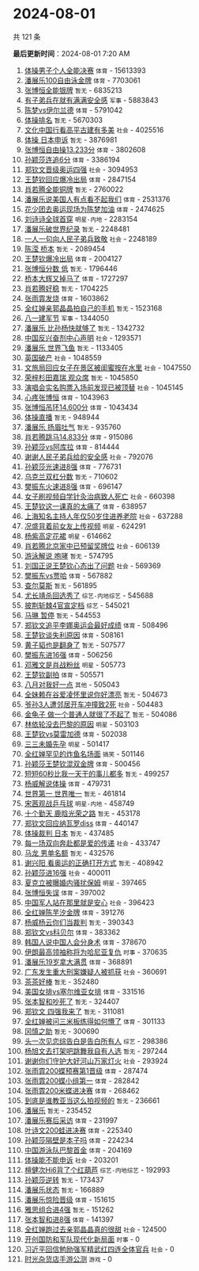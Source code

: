 # 2024-08-01

共 121 条


<!-- BEGIN -->

**最后更新时间**：2024-08-01 7:20 AM
1. [体操男子个人全能决赛](https://m.weibo.cn/search?containerid=100103type%3D1%26t%3D10%26q%3D%23%E4%BD%93%E6%93%8D%E7%94%B7%E5%AD%90%E4%B8%AA%E4%BA%BA%E5%85%A8%E8%83%BD%E5%86%B3%E8%B5%9B%23&stream_entry_id=31&isnewpage=1&extparam=seat%3D1%26cate%3D5001%26q%3D%2523%25E4%25BD%2593%25E6%2593%258D%25E7%2594%25B7%25E5%25AD%2590%25E4%25B8%25AA%25E4%25BA%25BA%25E5%2585%25A8%25E8%2583%25BD%25E5%2586%25B3%25E8%25B5%259B%2523%26dgr%3D0%26stream_entry_id%3D31%26band_rank%3D1%26c_type%3D31%26realpos%3D1%26filter_type%3Drealtimehot%26lcate%3D5001%26flag%3D4%26pos%3D0%26display_time%3D1722443163%26pre_seqid%3D17224431638730304066) `体育` - 15613393
2. [潘展乐100自由泳金牌](https://m.weibo.cn/search?containerid=100103type%3D1%26t%3D10%26q%3D%E6%BD%98%E5%B1%95%E4%B9%90100%E8%87%AA%E7%94%B1%E6%B3%B3%E9%87%91%E7%89%8C&stream_entry_id=31&isnewpage=1&extparam=seat%3D1%26cate%3D5001%26q%3D%25E6%25BD%2598%25E5%25B1%2595%25E4%25B9%2590100%25E8%2587%25AA%25E7%2594%25B1%25E6%25B3%25B3%25E9%2587%2591%25E7%2589%258C%26dgr%3D0%26stream_entry_id%3D31%26band_rank%3D1%26c_type%3D31%26realpos%3D1%26filter_type%3Drealtimehot%26lcate%3D5001%26flag%3D1%26pos%3D0%26display_time%3D1722460859%26pre_seqid%3D172246085950101941192) `体育` - 7703061
3. [张博恒全能银牌](https://m.weibo.cn/search?containerid=100103type%3D1%26t%3D10%26q%3D%E5%BC%A0%E5%8D%9A%E6%81%92%E5%85%A8%E8%83%BD%E9%93%B6%E7%89%8C&stream_entry_id=31&isnewpage=1&extparam=seat%3D1%26cate%3D5001%26q%3D%25E5%25BC%25A0%25E5%258D%259A%25E6%2581%2592%25E5%2585%25A8%25E8%2583%25BD%25E9%2593%25B6%25E7%2589%258C%26dgr%3D0%26stream_entry_id%3D31%26band_rank%3D2%26c_type%3D31%26realpos%3D2%26filter_type%3Drealtimehot%26lcate%3D5001%26flag%3D4%26pos%3D1%26display_time%3D1722450413%26pre_seqid%3D172245041339297418151) `暂无` - 6835213
4. [有子弟兵在就有满满安全感](https://m.weibo.cn/search?containerid=100103type%3D1%26t%3D10%26q%3D%23%E6%9C%89%E5%AD%90%E5%BC%9F%E5%85%B5%E5%9C%A8%E5%B0%B1%E6%9C%89%E6%BB%A1%E6%BB%A1%E5%AE%89%E5%85%A8%E6%84%9F%23&stream_entry_id=31&isnewpage=1&extparam=seat%3D1%26cate%3D5001%26q%3D%2523%25E6%259C%2589%25E5%25AD%2590%25E5%25BC%259F%25E5%2585%25B5%25E5%259C%25A8%25E5%25B0%25B1%25E6%259C%2589%25E6%25BB%25A1%25E6%25BB%25A1%25E5%25AE%2589%25E5%2585%25A8%25E6%2584%259F%2523%26dgr%3D0%26stream_entry_id%3D31%26band_rank%3D3%26c_type%3D31%26realpos%3D3%26filter_type%3Drealtimehot%26lcate%3D5001%26flag%3D0%26pos%3D2%26display_time%3D1722446451%26pre_seqid%3D172244645180302358362) `军事` - 5883843
5. [陈梦vs伊尔兰德](https://m.weibo.cn/search?containerid=100103type%3D1%26t%3D10%26q%3D%23%E9%99%88%E6%A2%A6vs%E4%BC%8A%E5%B0%94%E5%85%B0%E5%BE%B7%23&stream_entry_id=31&isnewpage=1&extparam=seat%3D1%26cate%3D5001%26q%3D%2523%25E9%2599%2588%25E6%25A2%25A6vs%25E4%25BC%258A%25E5%25B0%2594%25E5%2585%25B0%25E5%25BE%25B7%2523%26dgr%3D0%26stream_entry_id%3D31%26band_rank%3D2%26c_type%3D31%26realpos%3D2%26filter_type%3Drealtimehot%26lcate%3D5001%26flag%3D2%26pos%3D1%26display_time%3D1722443163%26pre_seqid%3D17224431638730304066) `体育` - 5791042
6. [体操排名](https://m.weibo.cn/search?containerid=100103type%3D1%26t%3D10%26q%3D%E4%BD%93%E6%93%8D%E6%8E%92%E5%90%8D&stream_entry_id=31&isnewpage=1&extparam=seat%3D1%26cate%3D5001%26q%3D%25E4%25BD%2593%25E6%2593%258D%25E6%258E%2592%25E5%2590%258D%26dgr%3D0%26stream_entry_id%3D31%26band_rank%3D4%26c_type%3D31%26realpos%3D4%26filter_type%3Drealtimehot%26lcate%3D5001%26flag%3D1%26pos%3D3%26display_time%3D1722450413%26pre_seqid%3D172245041339297418151) `暂无` - 5670303
7. [文化中国行看高平古建有多美](https://m.weibo.cn/search?containerid=100103type%3D1%26t%3D10%26q%3D%23%E6%96%87%E5%8C%96%E4%B8%AD%E5%9B%BD%E8%A1%8C%E7%9C%8B%E9%AB%98%E5%B9%B3%E5%8F%A4%E5%BB%BA%E6%9C%89%E5%A4%9A%E7%BE%8E%23&stream_entry_id=31&isnewpage=1&extparam=seat%3D1%26cate%3D5001%26q%3D%2523%25E6%2596%2587%25E5%258C%2596%25E4%25B8%25AD%25E5%259B%25BD%25E8%25A1%258C%25E7%259C%258B%25E9%25AB%2598%25E5%25B9%25B3%25E5%258F%25A4%25E5%25BB%25BA%25E6%259C%2589%25E5%25A4%259A%25E7%25BE%258E%2523%26dgr%3D0%26stream_entry_id%3D31%26band_rank%3D3%26c_type%3D31%26realpos%3D3%26filter_type%3Drealtimehot%26lcate%3D5001%26flag%3D0%26pos%3D2%26display_time%3D1722443163%26pre_seqid%3D17224431638730304066) `社会` - 4025516
8. [体操 日本申诉](https://m.weibo.cn/search?containerid=100103type%3D1%26t%3D10%26q%3D%E4%BD%93%E6%93%8D+%E6%97%A5%E6%9C%AC%E7%94%B3%E8%AF%89&stream_entry_id=31&isnewpage=1&extparam=seat%3D1%26cate%3D5001%26q%3D%25E4%25BD%2593%25E6%2593%258D%2520%25E6%2597%25A5%25E6%259C%25AC%25E7%2594%25B3%25E8%25AF%2589%26dgr%3D0%26stream_entry_id%3D31%26band_rank%3D5%26c_type%3D31%26realpos%3D5%26filter_type%3Drealtimehot%26lcate%3D5001%26flag%3D1%26pos%3D4%26display_time%3D1722450413%26pre_seqid%3D172245041339297418151) `暂无` - 3876981
9. [张博恒自由操13.233分](https://m.weibo.cn/search?containerid=100103type%3D1%26t%3D10%26q%3D%23%E5%BC%A0%E5%8D%9A%E6%81%92%E8%87%AA%E7%94%B1%E6%93%8D13.233%E5%88%86%23&stream_entry_id=31&isnewpage=1&extparam=seat%3D1%26cate%3D5001%26q%3D%2523%25E5%25BC%25A0%25E5%258D%259A%25E6%2581%2592%25E8%2587%25AA%25E7%2594%25B1%25E6%2593%258D13.233%25E5%2588%2586%2523%26dgr%3D0%26stream_entry_id%3D31%26band_rank%3D4%26c_type%3D31%26realpos%3D4%26filter_type%3Drealtimehot%26lcate%3D5001%26flag%3D1%26pos%3D3%26display_time%3D1722443163%26pre_seqid%3D17224431638730304066) `体育` - 3802608
10. [孙颖莎连追6分](https://m.weibo.cn/search?containerid=100103type%3D1%26t%3D10%26q%3D%23%E5%AD%99%E9%A2%96%E8%8E%8E%E8%BF%9E%E8%BF%BD6%E5%88%86%23&stream_entry_id=31&isnewpage=1&extparam=seat%3D1%26cate%3D5001%26q%3D%2523%25E5%25AD%2599%25E9%25A2%2596%25E8%258E%258E%25E8%25BF%259E%25E8%25BF%25BD6%25E5%2588%2586%2523%26dgr%3D0%26stream_entry_id%3D31%26lcate%3D5001%26realpos%3D1%26pos%3D0%26filter_type%3Drealtimehot%26band_rank%3D1%26flag%3D1%26c_type%3D31%26display_time%3D1722457276%26pre_seqid%3D172245727686991625742) `体育` - 3386194
11. [郑钦文晋级奥运四强](https://m.weibo.cn/search?containerid=100103type%3D1%26t%3D10%26q%3D%23%E9%83%91%E9%92%A6%E6%96%87%E6%99%8B%E7%BA%A7%E5%A5%A5%E8%BF%90%E5%9B%9B%E5%BC%BA%23&stream_entry_id=31&isnewpage=1&extparam=seat%3D1%26cate%3D5001%26q%3D%2523%25E9%2583%2591%25E9%2592%25A6%25E6%2596%2587%25E6%2599%258B%25E7%25BA%25A7%25E5%25A5%25A5%25E8%25BF%2590%25E5%259B%259B%25E5%25BC%25BA%2523%26dgr%3D0%26stream_entry_id%3D31%26band_rank%3D5%26c_type%3D31%26realpos%3D5%26filter_type%3Drealtimehot%26lcate%3D5001%26flag%3D1%26pos%3D4%26display_time%3D1722443163%26pre_seqid%3D17224431638730304066) `社会` - 3094953
12. [王楚钦回应爆冷出局](https://m.weibo.cn/search?containerid=100103type%3D1%26t%3D10%26q%3D%23%E7%8E%8B%E6%A5%9A%E9%92%A6%E5%9B%9E%E5%BA%94%E7%88%86%E5%86%B7%E5%87%BA%E5%B1%80%23&stream_entry_id=31&isnewpage=1&extparam=seat%3D1%26cate%3D5001%26q%3D%2523%25E7%258E%258B%25E6%25A5%259A%25E9%2592%25A6%25E5%259B%259E%25E5%25BA%2594%25E7%2588%2586%25E5%2586%25B7%25E5%2587%25BA%25E5%25B1%2580%2523%26dgr%3D0%26stream_entry_id%3D31%26band_rank%3D6%26c_type%3D31%26realpos%3D6%26filter_type%3Drealtimehot%26lcate%3D5001%26flag%3D16%26pos%3D5%26display_time%3D1722443163%26pre_seqid%3D17224431638730304066) `体育` - 2847154
13. [肖若腾全能铜牌](https://m.weibo.cn/search?containerid=100103type%3D1%26t%3D10%26q%3D%E8%82%96%E8%8B%A5%E8%85%BE%E5%85%A8%E8%83%BD%E9%93%9C%E7%89%8C&stream_entry_id=31&isnewpage=1&extparam=seat%3D1%26cate%3D5001%26q%3D%25E8%2582%2596%25E8%258B%25A5%25E8%2585%25BE%25E5%2585%25A8%25E8%2583%25BD%25E9%2593%259C%25E7%2589%258C%26dgr%3D0%26stream_entry_id%3D31%26band_rank%3D6%26c_type%3D31%26realpos%3D6%26filter_type%3Drealtimehot%26lcate%3D5001%26flag%3D1%26pos%3D5%26display_time%3D1722450413%26pre_seqid%3D172245041339297418151) `暂无` - 2760022
14. [潘展乐说美国人有点看不起我们](https://m.weibo.cn/search?containerid=100103type%3D1%26t%3D10%26q%3D%23%E6%BD%98%E5%B1%95%E4%B9%90%E8%AF%B4%E7%BE%8E%E5%9B%BD%E4%BA%BA%E6%9C%89%E7%82%B9%E7%9C%8B%E4%B8%8D%E8%B5%B7%E6%88%91%E4%BB%AC%23&stream_entry_id=31&isnewpage=1&extparam=seat%3D1%26cate%3D5001%26q%3D%2523%25E6%25BD%2598%25E5%25B1%2595%25E4%25B9%2590%25E8%25AF%25B4%25E7%25BE%258E%25E5%259B%25BD%25E4%25BA%25BA%25E6%259C%2589%25E7%2582%25B9%25E7%259C%258B%25E4%25B8%258D%25E8%25B5%25B7%25E6%2588%2591%25E4%25BB%25AC%2523%26dgr%3D0%26stream_entry_id%3D31%26band_rank%3D2%26c_type%3D31%26realpos%3D2%26filter_type%3Drealtimehot%26lcate%3D5001%26flag%3D1%26pos%3D1%26display_time%3D1722460859%26pre_seqid%3D172246085950101941192) `体育` - 2531376
15. [花少团去奥运现场为陈梦加油](https://m.weibo.cn/search?containerid=100103type%3D1%26t%3D10%26q%3D%23%E8%8A%B1%E5%B0%91%E5%9B%A2%E5%8E%BB%E5%A5%A5%E8%BF%90%E7%8E%B0%E5%9C%BA%E4%B8%BA%E9%99%88%E6%A2%A6%E5%8A%A0%E6%B2%B9%23&stream_entry_id=31&isnewpage=1&extparam=seat%3D1%26cate%3D5001%26q%3D%2523%25E8%258A%25B1%25E5%25B0%2591%25E5%259B%25A2%25E5%258E%25BB%25E5%25A5%25A5%25E8%25BF%2590%25E7%258E%25B0%25E5%259C%25BA%25E4%25B8%25BA%25E9%2599%2588%25E6%25A2%25A6%25E5%258A%25A0%25E6%25B2%25B9%2523%26dgr%3D0%26stream_entry_id%3D31%26band_rank%3D8%26c_type%3D31%26realpos%3D8%26filter_type%3Drealtimehot%26lcate%3D5001%26flag%3D1%26pos%3D7%26display_time%3D1722443163%26pre_seqid%3D17224431638730304066) `体育` - 2474625
16. [刘诗诗全球首穿](https://m.weibo.cn/search?containerid=100103type%3D1%26t%3D10%26q%3D%23%E5%88%98%E8%AF%97%E8%AF%97%E5%85%A8%E7%90%83%E9%A6%96%E7%A9%BF%23&stream_entry_id=31&isnewpage=1&extparam=seat%3D1%26cate%3D5001%26q%3D%2523%25E5%2588%2598%25E8%25AF%2597%25E8%25AF%2597%25E5%2585%25A8%25E7%2590%2583%25E9%25A6%2596%25E7%25A9%25BF%2523%26dgr%3D0%26stream_entry_id%3D31%26band_rank%3D12%26c_type%3D31%26realpos%3D12%26filter_type%3Drealtimehot%26lcate%3D5001%26flag%3D1%26pos%3D11%26display_time%3D1722443163%26pre_seqid%3D17224431638730304066) `明星-内地` - 2283154
17. [潘展乐破世界纪录](https://m.weibo.cn/search?containerid=100103type%3D1%26t%3D10%26q%3D%E6%BD%98%E5%B1%95%E4%B9%90%E7%A0%B4%E4%B8%96%E7%95%8C%E7%BA%AA%E5%BD%95&stream_entry_id=31&isnewpage=1&extparam=seat%3D1%26cate%3D5001%26q%3D%25E6%25BD%2598%25E5%25B1%2595%25E4%25B9%2590%25E7%25A0%25B4%25E4%25B8%2596%25E7%2595%258C%25E7%25BA%25AA%25E5%25BD%2595%26dgr%3D0%26stream_entry_id%3D31%26band_rank%3D4%26c_type%3D31%26realpos%3D4%26filter_type%3Drealtimehot%26lcate%3D5001%26flag%3D1%26pos%3D3%26display_time%3D1722460859%26pre_seqid%3D172246085950101941192) `暂无` - 2248481
18. [一人一句向人民子弟兵致敬](https://m.weibo.cn/search?containerid=100103type%3D1%26t%3D10%26q%3D%23%E4%B8%80%E4%BA%BA%E4%B8%80%E5%8F%A5%E5%90%91%E4%BA%BA%E6%B0%91%E5%AD%90%E5%BC%9F%E5%85%B5%E8%87%B4%E6%95%AC%23&stream_entry_id=31&isnewpage=1&extparam=seat%3D1%26cate%3D5001%26q%3D%2523%25E4%25B8%2580%25E4%25BA%25BA%25E4%25B8%2580%25E5%258F%25A5%25E5%2590%2591%25E4%25BA%25BA%25E6%25B0%2591%25E5%25AD%2590%25E5%25BC%259F%25E5%2585%25B5%25E8%2587%25B4%25E6%2595%25AC%2523%26dgr%3D0%26stream_entry_id%3D31%26band_rank%3D10%26c_type%3D31%26realpos%3D10%26filter_type%3Drealtimehot%26lcate%3D5001%26flag%3D1%26pos%3D9%26display_time%3D1722450413%26pre_seqid%3D172245041339297418151) `社会` - 2248189
19. [陈滢 桥本](https://m.weibo.cn/search?containerid=100103type%3D1%26t%3D10%26q%3D%E9%99%88%E6%BB%A2+%E6%A1%A5%E6%9C%AC&stream_entry_id=31&isnewpage=1&extparam=seat%3D1%26cate%3D5001%26q%3D%25E9%2599%2588%25E6%25BB%25A2%2520%25E6%25A1%25A5%25E6%259C%25AC%26dgr%3D0%26stream_entry_id%3D31%26band_rank%3D11%26c_type%3D31%26realpos%3D11%26filter_type%3Drealtimehot%26lcate%3D5001%26flag%3D1%26pos%3D10%26display_time%3D1722450413%26pre_seqid%3D172245041339297418151) `暂无` - 2089454
20. [王楚钦爆冷出局](https://m.weibo.cn/search?containerid=100103type%3D1%26t%3D10%26q%3D%23%E7%8E%8B%E6%A5%9A%E9%92%A6%E7%88%86%E5%86%B7%E5%87%BA%E5%B1%80%23&stream_entry_id=31&isnewpage=1&extparam=seat%3D1%26cate%3D5001%26q%3D%2523%25E7%258E%258B%25E6%25A5%259A%25E9%2592%25A6%25E7%2588%2586%25E5%2586%25B7%25E5%2587%25BA%25E5%25B1%2580%2523%26dgr%3D0%26stream_entry_id%3D31%26band_rank%3D11%26c_type%3D31%26realpos%3D11%26filter_type%3Drealtimehot%26lcate%3D5001%26flag%3D0%26pos%3D10%26display_time%3D1722443163%26pre_seqid%3D17224431638730304066) `体育` - 2004127
21. [张博恒分数 低](https://m.weibo.cn/search?containerid=100103type%3D1%26t%3D10%26q%3D%E5%BC%A0%E5%8D%9A%E6%81%92%E5%88%86%E6%95%B0+%E4%BD%8E&stream_entry_id=31&isnewpage=1&extparam=seat%3D1%26cate%3D5001%26q%3D%25E5%25BC%25A0%25E5%258D%259A%25E6%2581%2592%25E5%2588%2586%25E6%2595%25B0%2520%25E4%25BD%258E%26dgr%3D0%26stream_entry_id%3D31%26band_rank%3D4%26c_type%3D31%26realpos%3D4%26filter_type%3Drealtimehot%26lcate%3D5001%26flag%3D1%26pos%3D3%26display_time%3D1722453425%26pre_seqid%3D17224534255739271308) `暂无` - 1796446
22. [桥本大辉又掉马了](https://m.weibo.cn/search?containerid=100103type%3D1%26t%3D10%26q%3D%23%E6%A1%A5%E6%9C%AC%E5%A4%A7%E8%BE%89%E5%8F%88%E6%8E%89%E9%A9%AC%E4%BA%86%23&stream_entry_id=31&isnewpage=1&extparam=seat%3D1%26cate%3D5001%26q%3D%2523%25E6%25A1%25A5%25E6%259C%25AC%25E5%25A4%25A7%25E8%25BE%2589%25E5%258F%2588%25E6%258E%2589%25E9%25A9%25AC%25E4%25BA%2586%2523%26dgr%3D0%26stream_entry_id%3D31%26band_rank%3D4%26c_type%3D31%26realpos%3D4%26filter_type%3Drealtimehot%26lcate%3D5001%26flag%3D1%26pos%3D3%26display_time%3D1722446451%26pre_seqid%3D172244645180302358362) `体育` - 1727297
23. [肖若腾好稳](https://m.weibo.cn/search?containerid=100103type%3D1%26t%3D10%26q%3D%E8%82%96%E8%8B%A5%E8%85%BE%E5%A5%BD%E7%A8%B3&stream_entry_id=31&isnewpage=1&extparam=seat%3D1%26cate%3D5001%26q%3D%25E8%2582%2596%25E8%258B%25A5%25E8%2585%25BE%25E5%25A5%25BD%25E7%25A8%25B3%26dgr%3D0%26stream_entry_id%3D31%26band_rank%3D37%26c_type%3D31%26realpos%3D37%26filter_type%3Drealtimehot%26lcate%3D5001%26flag%3D1%26pos%3D36%26display_time%3D1722443163%26pre_seqid%3D17224431638730304066) `暂无` - 1704225
24. [张雨霏发烧](https://m.weibo.cn/search?containerid=100103type%3D1%26t%3D10%26q%3D%23%E5%BC%A0%E9%9B%A8%E9%9C%8F%E5%8F%91%E7%83%A7%23&stream_entry_id=31&isnewpage=1&extparam=seat%3D1%26cate%3D5001%26q%3D%2523%25E5%25BC%25A0%25E9%259B%25A8%25E9%259C%258F%25E5%258F%2591%25E7%2583%25A7%2523%26dgr%3D0%26stream_entry_id%3D31%26lcate%3D5001%26realpos%3D25%26pos%3D24%26filter_type%3Drealtimehot%26band_rank%3D25%26flag%3D1%26c_type%3D31%26display_time%3D1722457276%26pre_seqid%3D172245727686991625742) `体育` - 1603862
25. [全红婵亲郭晶晶拍自己的手机](https://m.weibo.cn/search?containerid=100103type%3D1%26t%3D10%26q%3D%E5%85%A8%E7%BA%A2%E5%A9%B5%E4%BA%B2%E9%83%AD%E6%99%B6%E6%99%B6%E6%8B%8D%E8%87%AA%E5%B7%B1%E7%9A%84%E6%89%8B%E6%9C%BA&stream_entry_id=31&isnewpage=1&extparam=seat%3D1%26cate%3D5001%26q%3D%25E5%2585%25A8%25E7%25BA%25A2%25E5%25A9%25B5%25E4%25BA%25B2%25E9%2583%25AD%25E6%2599%25B6%25E6%2599%25B6%25E6%258B%258D%25E8%2587%25AA%25E5%25B7%25B1%25E7%259A%2584%25E6%2589%258B%25E6%259C%25BA%26dgr%3D0%26stream_entry_id%3D31%26band_rank%3D7%26c_type%3D31%26realpos%3D7%26filter_type%3Drealtimehot%26lcate%3D5001%26flag%3D2%26pos%3D6%26display_time%3D1722443163%26pre_seqid%3D17224431638730304066) `暂无` - 1523168
26. [八一建军节](https://m.weibo.cn/search?containerid=100103type%3D1%26t%3D10%26q%3D%23%E5%85%AB%E4%B8%80%E5%BB%BA%E5%86%9B%E8%8A%82%23&stream_entry_id=31&isnewpage=1&extparam=seat%3D1%26cate%3D5001%26q%3D%2523%25E5%2585%25AB%25E4%25B8%2580%25E5%25BB%25BA%25E5%2586%259B%25E8%258A%2582%2523%26dgr%3D0%26stream_entry_id%3D31%26band_rank%3D50%26c_type%3D31%26realpos%3D50%26filter_type%3Drealtimehot%26lcate%3D5001%26flag%3D1%26pos%3D49%26display_time%3D1722446451%26pre_seqid%3D172244645180302358362) `军事` - 1344050
27. [潘展乐 比孙杨快就够了](https://m.weibo.cn/search?containerid=100103type%3D1%26t%3D10%26q%3D%E6%BD%98%E5%B1%95%E4%B9%90+%E6%AF%94%E5%AD%99%E6%9D%A8%E5%BF%AB%E5%B0%B1%E5%A4%9F%E4%BA%86&stream_entry_id=31&isnewpage=1&extparam=seat%3D1%26cate%3D5001%26q%3D%25E6%25BD%2598%25E5%25B1%2595%25E4%25B9%2590%2520%25E6%25AF%2594%25E5%25AD%2599%25E6%259D%25A8%25E5%25BF%25AB%25E5%25B0%25B1%25E5%25A4%259F%25E4%25BA%2586%26dgr%3D0%26stream_entry_id%3D31%26band_rank%3D16%26pos%3D16%26lcate%3D5001%26filter_type%3Drealtimehot%26flag%3D1%26c_type%3D31%26realpos%3D16%26display_time%3D1722464379%26pre_seqid%3D172246437939802375968) `暂无` - 1342732
28. [中国反兴奋剂中心声明](https://m.weibo.cn/search?containerid=100103type%3D1%26t%3D10%26q%3D%23%E4%B8%AD%E5%9B%BD%E5%8F%8D%E5%85%B4%E5%A5%8B%E5%89%82%E4%B8%AD%E5%BF%83%E5%A3%B0%E6%98%8E%23&stream_entry_id=31&isnewpage=1&extparam=seat%3D1%26cate%3D5001%26q%3D%2523%25E4%25B8%25AD%25E5%259B%25BD%25E5%258F%258D%25E5%2585%25B4%25E5%25A5%258B%25E5%2589%2582%25E4%25B8%25AD%25E5%25BF%2583%25E5%25A3%25B0%25E6%2598%258E%2523%26dgr%3D0%26stream_entry_id%3D31%26band_rank%3D32%26c_type%3D31%26realpos%3D32%26filter_type%3Drealtimehot%26lcate%3D5001%26flag%3D1%26pos%3D31%26display_time%3D1722443163%26pre_seqid%3D17224431638730304066) `社会` - 1293571
29. [潘展乐 世界飞鱼](https://m.weibo.cn/search?containerid=100103type%3D1%26t%3D10%26q%3D%E6%BD%98%E5%B1%95%E4%B9%90+%E4%B8%96%E7%95%8C%E9%A3%9E%E9%B1%BC&stream_entry_id=31&isnewpage=1&extparam=seat%3D1%26cate%3D5001%26q%3D%25E6%25BD%2598%25E5%25B1%2595%25E4%25B9%2590%2520%25E4%25B8%2596%25E7%2595%258C%25E9%25A3%259E%25E9%25B1%25BC%26dgr%3D0%26stream_entry_id%3D31%26band_rank%3D5%26c_type%3D31%26realpos%3D5%26filter_type%3Drealtimehot%26lcate%3D5001%26flag%3D1%26pos%3D4%26display_time%3D1722460859%26pre_seqid%3D172246085950101941192) `暂无` - 1133405
30. [英国破产](https://m.weibo.cn/search?containerid=100103type%3D1%26t%3D10%26q%3D%E8%8B%B1%E5%9B%BD%E7%A0%B4%E4%BA%A7&stream_entry_id=31&isnewpage=1&extparam=seat%3D1%26cate%3D5001%26q%3D%25E8%258B%25B1%25E5%259B%25BD%25E7%25A0%25B4%25E4%25BA%25A7%26dgr%3D0%26stream_entry_id%3D31%26band_rank%3D14%26c_type%3D31%26realpos%3D14%26filter_type%3Drealtimehot%26lcate%3D5001%26flag%3D1%26pos%3D13%26display_time%3D1722450413%26pre_seqid%3D172245041339297418151) `社会` - 1048559
31. [文旅局回应女子在景区被闺蜜按在水里](https://m.weibo.cn/search?containerid=100103type%3D1%26t%3D10%26q%3D%23%E6%96%87%E6%97%85%E5%B1%80%E5%9B%9E%E5%BA%94%E5%A5%B3%E5%AD%90%E5%9C%A8%E6%99%AF%E5%8C%BA%E8%A2%AB%E9%97%BA%E8%9C%9C%E6%8C%89%E5%9C%A8%E6%B0%B4%E9%87%8C%23&stream_entry_id=31&isnewpage=1&extparam=seat%3D1%26cate%3D5001%26q%3D%2523%25E6%2596%2587%25E6%2597%2585%25E5%25B1%2580%25E5%259B%259E%25E5%25BA%2594%25E5%25A5%25B3%25E5%25AD%2590%25E5%259C%25A8%25E6%2599%25AF%25E5%258C%25BA%25E8%25A2%25AB%25E9%2597%25BA%25E8%259C%259C%25E6%258C%2589%25E5%259C%25A8%25E6%25B0%25B4%25E9%2587%258C%2523%26dgr%3D0%26stream_entry_id%3D31%26band_rank%3D13%26c_type%3D31%26realpos%3D13%26filter_type%3Drealtimehot%26lcate%3D5001%26flag%3D1%26pos%3D12%26display_time%3D1722443163%26pre_seqid%3D17224431638730304066) `社会` - 1047550
32. [荣梓杉田嘉瑞 观众席](https://m.weibo.cn/search?containerid=100103type%3D1%26t%3D10%26q%3D%E8%8D%A3%E6%A2%93%E6%9D%89%E7%94%B0%E5%98%89%E7%91%9E+%E8%A7%82%E4%BC%97%E5%B8%AD&stream_entry_id=31&isnewpage=1&extparam=seat%3D1%26cate%3D5001%26q%3D%25E8%258D%25A3%25E6%25A2%2593%25E6%259D%2589%25E7%2594%25B0%25E5%2598%2589%25E7%2591%259E%2520%25E8%25A7%2582%25E4%25BC%2597%25E5%25B8%25AD%26dgr%3D0%26stream_entry_id%3D31%26band_rank%3D9%26c_type%3D31%26realpos%3D9%26filter_type%3Drealtimehot%26lcate%3D5001%26flag%3D1%26pos%3D8%26display_time%3D1722443163%26pre_seqid%3D17224431638730304066) `暂无` - 1045850
33. [演唱会实名购票入场前发现已被顶替](https://m.weibo.cn/search?containerid=100103type%3D1%26t%3D10%26q%3D%23%E6%BC%94%E5%94%B1%E4%BC%9A%E5%AE%9E%E5%90%8D%E8%B4%AD%E7%A5%A8%E5%85%A5%E5%9C%BA%E5%89%8D%E5%8F%91%E7%8E%B0%E5%B7%B2%E8%A2%AB%E9%A1%B6%E6%9B%BF%23&stream_entry_id=31&isnewpage=1&extparam=seat%3D1%26cate%3D5001%26q%3D%2523%25E6%25BC%2594%25E5%2594%25B1%25E4%25BC%259A%25E5%25AE%259E%25E5%2590%258D%25E8%25B4%25AD%25E7%25A5%25A8%25E5%2585%25A5%25E5%259C%25BA%25E5%2589%258D%25E5%258F%2591%25E7%258E%25B0%25E5%25B7%25B2%25E8%25A2%25AB%25E9%25A1%25B6%25E6%259B%25BF%2523%26dgr%3D0%26stream_entry_id%3D31%26band_rank%3D19%26c_type%3D31%26realpos%3D19%26filter_type%3Drealtimehot%26lcate%3D5001%26flag%3D0%26pos%3D18%26display_time%3D1722443163%26pre_seqid%3D17224431638730304066) `社会` - 1045145
34. [心疼张博恒](https://m.weibo.cn/search?containerid=100103type%3D1%26t%3D10%26q%3D%23%E5%BF%83%E7%96%BC%E5%BC%A0%E5%8D%9A%E6%81%92%23&stream_entry_id=31&isnewpage=1&extparam=seat%3D1%26cate%3D5001%26q%3D%2523%25E5%25BF%2583%25E7%2596%25BC%25E5%25BC%25A0%25E5%258D%259A%25E6%2581%2592%2523%26dgr%3D0%26stream_entry_id%3D31%26band_rank%3D40%26c_type%3D31%26realpos%3D40%26filter_type%3Drealtimehot%26lcate%3D5001%26flag%3D1%26pos%3D39%26display_time%3D1722446451%26pre_seqid%3D172244645180302358362) `体育` - 1043963
35. [张博恒吊环14.600分](https://m.weibo.cn/search?containerid=100103type%3D1%26t%3D10%26q%3D%23%E5%BC%A0%E5%8D%9A%E6%81%92%E5%90%8A%E7%8E%AF14.600%E5%88%86%23&stream_entry_id=31&isnewpage=1&extparam=seat%3D1%26cate%3D5001%26q%3D%2523%25E5%25BC%25A0%25E5%258D%259A%25E6%2581%2592%25E5%2590%258A%25E7%258E%25AF14.600%25E5%2588%2586%2523%26dgr%3D0%26stream_entry_id%3D31%26band_rank%3D17%26c_type%3D31%26realpos%3D17%26filter_type%3Drealtimehot%26lcate%3D5001%26flag%3D1%26pos%3D16%26display_time%3D1722446451%26pre_seqid%3D172244645180302358362) `体育` - 1043434
36. [体操直播](https://m.weibo.cn/search?containerid=100103type%3D1%26t%3D10%26q%3D%E4%BD%93%E6%93%8D%E7%9B%B4%E6%92%AD&stream_entry_id=31&isnewpage=1&extparam=seat%3D1%26cate%3D5001%26q%3D%25E4%25BD%2593%25E6%2593%258D%25E7%259B%25B4%25E6%2592%25AD%26dgr%3D0%26stream_entry_id%3D31%26band_rank%3D34%26c_type%3D31%26realpos%3D34%26filter_type%3Drealtimehot%26lcate%3D5001%26flag%3D1%26pos%3D33%26display_time%3D1722443163%26pre_seqid%3D17224431638730304066) `暂无` - 948944
37. [潘展乐 扬眉吐气](https://m.weibo.cn/search?containerid=100103type%3D1%26t%3D10%26q%3D%E6%BD%98%E5%B1%95%E4%B9%90+%E6%89%AC%E7%9C%89%E5%90%90%E6%B0%94&stream_entry_id=31&isnewpage=1&extparam=seat%3D1%26cate%3D5001%26q%3D%25E6%25BD%2598%25E5%25B1%2595%25E4%25B9%2590%2520%25E6%2589%25AC%25E7%259C%2589%25E5%2590%2590%25E6%25B0%2594%26dgr%3D0%26stream_entry_id%3D31%26band_rank%3D6%26c_type%3D31%26realpos%3D6%26filter_type%3Drealtimehot%26lcate%3D5001%26flag%3D1%26pos%3D5%26display_time%3D1722460859%26pre_seqid%3D172246085950101941192) `暂无` - 935760
38. [肖若腾跳马14.833分](https://m.weibo.cn/search?containerid=100103type%3D1%26t%3D10%26q%3D%23%E8%82%96%E8%8B%A5%E8%85%BE%E8%B7%B3%E9%A9%AC14.833%E5%88%86%23&stream_entry_id=31&isnewpage=1&extparam=seat%3D1%26cate%3D5001%26q%3D%2523%25E8%2582%2596%25E8%258B%25A5%25E8%2585%25BE%25E8%25B7%25B3%25E9%25A9%25AC14.833%25E5%2588%2586%2523%26dgr%3D0%26stream_entry_id%3D31%26band_rank%3D31%26c_type%3D31%26realpos%3D31%26filter_type%3Drealtimehot%26lcate%3D5001%26flag%3D1%26pos%3D30%26display_time%3D1722446451%26pre_seqid%3D172244645180302358362) `体育` - 915086
39. [孙颖莎vs阿库拉](https://m.weibo.cn/search?containerid=100103type%3D1%26t%3D10%26q%3D%23%E5%AD%99%E9%A2%96%E8%8E%8Evs%E9%98%BF%E5%BA%93%E6%8B%89%23&stream_entry_id=31&isnewpage=1&extparam=seat%3D1%26cate%3D5001%26q%3D%2523%25E5%25AD%2599%25E9%25A2%2596%25E8%258E%258Evs%25E9%2598%25BF%25E5%25BA%2593%25E6%258B%2589%2523%26dgr%3D0%26stream_entry_id%3D31%26band_rank%3D16%26c_type%3D31%26realpos%3D16%26filter_type%3Drealtimehot%26lcate%3D5001%26flag%3D1%26pos%3D15%26display_time%3D1722453425%26pre_seqid%3D17224534255739271308) `体育` - 814444
40. [谢谢人民子弟兵给的安全感](https://m.weibo.cn/search?containerid=100103type%3D1%26t%3D10%26q%3D%23%E8%B0%A2%E8%B0%A2%E4%BA%BA%E6%B0%91%E5%AD%90%E5%BC%9F%E5%85%B5%E7%BB%99%E7%9A%84%E5%AE%89%E5%85%A8%E6%84%9F%23&stream_entry_id=31&isnewpage=1&extparam=seat%3D1%26cate%3D5001%26q%3D%2523%25E8%25B0%25A2%25E8%25B0%25A2%25E4%25BA%25BA%25E6%25B0%2591%25E5%25AD%2590%25E5%25BC%259F%25E5%2585%25B5%25E7%25BB%2599%25E7%259A%2584%25E5%25AE%2589%25E5%2585%25A8%25E6%2584%259F%2523%26dgr%3D0%26stream_entry_id%3D31%26band_rank%3D10%26c_type%3D31%26realpos%3D10%26filter_type%3Drealtimehot%26lcate%3D5001%26flag%3D1%26pos%3D9%26display_time%3D1722453425%26pre_seqid%3D17224534255739271308) `社会` - 792076
41. [孙颖莎光速进8强](https://m.weibo.cn/search?containerid=100103type%3D1%26t%3D10%26q%3D%23%E5%AD%99%E9%A2%96%E8%8E%8E%E5%85%89%E9%80%9F%E8%BF%9B8%E5%BC%BA%23&stream_entry_id=31&isnewpage=1&extparam=seat%3D1%26cate%3D5001%26q%3D%2523%25E5%25AD%2599%25E9%25A2%2596%25E8%258E%258E%25E5%2585%2589%25E9%2580%259F%25E8%25BF%259B8%25E5%25BC%25BA%2523%26dgr%3D0%26stream_entry_id%3D31%26lcate%3D5001%26realpos%3D4%26pos%3D3%26filter_type%3Drealtimehot%26band_rank%3D4%26flag%3D1%26c_type%3D31%26display_time%3D1722457276%26pre_seqid%3D172245727686991625742) `体育` - 776731
42. [乌克兰双杠分数](https://m.weibo.cn/search?containerid=100103type%3D1%26t%3D10%26q%3D%E4%B9%8C%E5%85%8B%E5%85%B0%E5%8F%8C%E6%9D%A0%E5%88%86%E6%95%B0&stream_entry_id=31&isnewpage=1&extparam=seat%3D1%26cate%3D5001%26q%3D%25E4%25B9%258C%25E5%2585%258B%25E5%2585%25B0%25E5%258F%258C%25E6%259D%25A0%25E5%2588%2586%25E6%2595%25B0%26dgr%3D0%26stream_entry_id%3D31%26band_rank%3D25%26c_type%3D31%26realpos%3D25%26filter_type%3Drealtimehot%26lcate%3D5001%26flag%3D1%26pos%3D24%26display_time%3D1722450413%26pre_seqid%3D172245041339297418151) `暂无` - 710602
43. [樊振东火速进8强](https://m.weibo.cn/search?containerid=100103type%3D1%26t%3D10%26q%3D%23%E6%A8%8A%E6%8C%AF%E4%B8%9C%E7%81%AB%E9%80%9F%E8%BF%9B8%E5%BC%BA%23&stream_entry_id=31&isnewpage=1&extparam=seat%3D1%26cate%3D5001%26q%3D%2523%25E6%25A8%258A%25E6%258C%25AF%25E4%25B8%259C%25E7%2581%25AB%25E9%2580%259F%25E8%25BF%259B8%25E5%25BC%25BA%2523%26dgr%3D0%26stream_entry_id%3D31%26band_rank%3D16%26c_type%3D31%26realpos%3D16%26filter_type%3Drealtimehot%26lcate%3D5001%26flag%3D1%26pos%3D16%26display_time%3D1722460859%26pre_seqid%3D172246085950101941192) `体育` - 696147
44. [女子刷视频自学针灸治病致人死亡](https://m.weibo.cn/search?containerid=100103type%3D1%26t%3D10%26q%3D%23%E5%A5%B3%E5%AD%90%E5%88%B7%E8%A7%86%E9%A2%91%E8%87%AA%E5%AD%A6%E9%92%88%E7%81%B8%E6%B2%BB%E7%97%85%E8%87%B4%E4%BA%BA%E6%AD%BB%E4%BA%A1%23&stream_entry_id=31&isnewpage=1&extparam=seat%3D1%26cate%3D5001%26q%3D%2523%25E5%25A5%25B3%25E5%25AD%2590%25E5%2588%25B7%25E8%25A7%2586%25E9%25A2%2591%25E8%2587%25AA%25E5%25AD%25A6%25E9%2592%2588%25E7%2581%25B8%25E6%25B2%25BB%25E7%2597%2585%25E8%2587%25B4%25E4%25BA%25BA%25E6%25AD%25BB%25E4%25BA%25A1%2523%26dgr%3D0%26stream_entry_id%3D31%26band_rank%3D15%26c_type%3D31%26realpos%3D15%26filter_type%3Drealtimehot%26lcate%3D5001%26flag%3D0%26pos%3D14%26display_time%3D1722443163%26pre_seqid%3D17224431638730304066) `社会` - 660398
45. [王楚钦这一课真的太痛了](https://m.weibo.cn/search?containerid=100103type%3D1%26t%3D10%26q%3D%E7%8E%8B%E6%A5%9A%E9%92%A6%E8%BF%99%E4%B8%80%E8%AF%BE%E7%9C%9F%E7%9A%84%E5%A4%AA%E7%97%9B%E4%BA%86&stream_entry_id=31&isnewpage=1&extparam=seat%3D1%26cate%3D5001%26q%3D%25E7%258E%258B%25E6%25A5%259A%25E9%2592%25A6%25E8%25BF%2599%25E4%25B8%2580%25E8%25AF%25BE%25E7%259C%259F%25E7%259A%2584%25E5%25A4%25AA%25E7%2597%259B%25E4%25BA%2586%26dgr%3D0%26stream_entry_id%3D31%26band_rank%3D21%26c_type%3D31%26realpos%3D21%26filter_type%3Drealtimehot%26lcate%3D5001%26flag%3D0%26pos%3D20%26display_time%3D1722443163%26pre_seqid%3D17224431638730304066) `体育` - 638957
46. [上海知名主持人年仅50岁住进养老院](https://m.weibo.cn/search?containerid=100103type%3D1%26t%3D10%26q%3D%23%E4%B8%8A%E6%B5%B7%E7%9F%A5%E5%90%8D%E4%B8%BB%E6%8C%81%E4%BA%BA%E5%B9%B4%E4%BB%8550%E5%B2%81%E4%BD%8F%E8%BF%9B%E5%85%BB%E8%80%81%E9%99%A2%23&stream_entry_id=31&isnewpage=1&extparam=seat%3D1%26cate%3D5001%26q%3D%2523%25E4%25B8%258A%25E6%25B5%25B7%25E7%259F%25A5%25E5%2590%258D%25E4%25B8%25BB%25E6%258C%2581%25E4%25BA%25BA%25E5%25B9%25B4%25E4%25BB%258550%25E5%25B2%2581%25E4%25BD%258F%25E8%25BF%259B%25E5%2585%25BB%25E8%2580%2581%25E9%2599%25A2%2523%26dgr%3D0%26stream_entry_id%3D31%26band_rank%3D10%26c_type%3D31%26realpos%3D10%26filter_type%3Drealtimehot%26lcate%3D5001%26flag%3D32768%26pos%3D9%26display_time%3D1722443163%26pre_seqid%3D17224431638730304066) `社会` - 637288
47. [况盛背着前女友上传视频](https://m.weibo.cn/search?containerid=100103type%3D1%26t%3D10%26q%3D%23%E5%86%B5%E7%9B%9B%E8%83%8C%E7%9D%80%E5%89%8D%E5%A5%B3%E5%8F%8B%E4%B8%8A%E4%BC%A0%E8%A7%86%E9%A2%91%23&stream_entry_id=31&isnewpage=1&extparam=seat%3D1%26cate%3D5001%26q%3D%2523%25E5%2586%25B5%25E7%259B%259B%25E8%2583%258C%25E7%259D%2580%25E5%2589%258D%25E5%25A5%25B3%25E5%258F%258B%25E4%25B8%258A%25E4%25BC%25A0%25E8%25A7%2586%25E9%25A2%2591%2523%26dgr%3D0%26stream_entry_id%3D31%26band_rank%3D28%26c_type%3D31%26realpos%3D28%26filter_type%3Drealtimehot%26lcate%3D5001%26flag%3D1%26pos%3D27%26display_time%3D1722450413%26pre_seqid%3D172245041339297418151) `明星` - 624291
48. [杨紫高定花裙](https://m.weibo.cn/search?containerid=100103type%3D1%26t%3D10%26q%3D%23%E6%9D%A8%E7%B4%AB%E9%AB%98%E5%AE%9A%E8%8A%B1%E8%A3%99%23&stream_entry_id=31&isnewpage=1&extparam=seat%3D1%26cate%3D5001%26q%3D%2523%25E6%259D%25A8%25E7%25B4%25AB%25E9%25AB%2598%25E5%25AE%259A%25E8%258A%25B1%25E8%25A3%2599%2523%26dgr%3D0%26stream_entry_id%3D31%26band_rank%3D47%26pos%3D47%26lcate%3D5001%26filter_type%3Drealtimehot%26flag%3D1%26c_type%3D31%26realpos%3D47%26display_time%3D1722464379%26pre_seqid%3D172246437939802375968) `明星` - 614662
49. [肖若腾北京家中已预留奖牌位](https://m.weibo.cn/search?containerid=100103type%3D1%26t%3D10%26q%3D%23%E8%82%96%E8%8B%A5%E8%85%BE%E5%8C%97%E4%BA%AC%E5%AE%B6%E4%B8%AD%E5%B7%B2%E9%A2%84%E7%95%99%E5%A5%96%E7%89%8C%E4%BD%8D%23&stream_entry_id=31&isnewpage=1&extparam=seat%3D1%26cate%3D5001%26q%3D%2523%25E8%2582%2596%25E8%258B%25A5%25E8%2585%25BE%25E5%258C%2597%25E4%25BA%25AC%25E5%25AE%25B6%25E4%25B8%25AD%25E5%25B7%25B2%25E9%25A2%2584%25E7%2595%2599%25E5%25A5%2596%25E7%2589%258C%25E4%25BD%258D%2523%26dgr%3D0%26stream_entry_id%3D31%26band_rank%3D27%26c_type%3D31%26realpos%3D27%26filter_type%3Drealtimehot%26lcate%3D5001%26flag%3D1%26pos%3D26%26display_time%3D1722450413%26pre_seqid%3D172245041339297418151) `社会` - 606139
50. [游泳解说 咆哮](https://m.weibo.cn/search?containerid=100103type%3D1%26t%3D10%26q%3D%E6%B8%B8%E6%B3%B3%E8%A7%A3%E8%AF%B4+%E5%92%86%E5%93%AE&stream_entry_id=31&isnewpage=1&extparam=seat%3D1%26cate%3D5001%26q%3D%25E6%25B8%25B8%25E6%25B3%25B3%25E8%25A7%25A3%25E8%25AF%25B4%2520%25E5%2592%2586%25E5%2593%25AE%26dgr%3D0%26stream_entry_id%3D31%26band_rank%3D18%26pos%3D18%26lcate%3D5001%26filter_type%3Drealtimehot%26flag%3D1%26c_type%3D31%26realpos%3D18%26display_time%3D1722464379%26pre_seqid%3D172246437939802375968) `暂无` - 574795
51. [刘国正说王楚钦心态出了问题](https://m.weibo.cn/search?containerid=100103type%3D1%26t%3D10%26q%3D%23%E5%88%98%E5%9B%BD%E6%AD%A3%E8%AF%B4%E7%8E%8B%E6%A5%9A%E9%92%A6%E5%BF%83%E6%80%81%E5%87%BA%E4%BA%86%E9%97%AE%E9%A2%98%23&stream_entry_id=31&isnewpage=1&extparam=seat%3D1%26cate%3D5001%26q%3D%2523%25E5%2588%2598%25E5%259B%25BD%25E6%25AD%25A3%25E8%25AF%25B4%25E7%258E%258B%25E6%25A5%259A%25E9%2592%25A6%25E5%25BF%2583%25E6%2580%2581%25E5%2587%25BA%25E4%25BA%2586%25E9%2597%25AE%25E9%25A2%2598%2523%26dgr%3D0%26stream_entry_id%3D31%26band_rank%3D14%26c_type%3D31%26realpos%3D14%26filter_type%3Drealtimehot%26lcate%3D5001%26flag%3D2%26pos%3D13%26display_time%3D1722443163%26pre_seqid%3D17224431638730304066) `社会` - 569369
52. [樊振东vs贾哈](https://m.weibo.cn/search?containerid=100103type%3D1%26t%3D10%26q%3D%E6%A8%8A%E6%8C%AF%E4%B8%9Cvs%E8%B4%BE%E5%93%88&stream_entry_id=31&isnewpage=1&extparam=seat%3D1%26cate%3D5001%26q%3D%25E6%25A8%258A%25E6%258C%25AF%25E4%25B8%259Cvs%25E8%25B4%25BE%25E5%2593%2588%26dgr%3D0%26stream_entry_id%3D31%26lcate%3D5001%26realpos%3D11%26pos%3D10%26filter_type%3Drealtimehot%26band_rank%3D11%26flag%3D1%26c_type%3D31%26display_time%3D1722457276%26pre_seqid%3D172245727686991625742) `体育` - 567882
53. [查尔莫斯](https://m.weibo.cn/search?containerid=100103type%3D1%26t%3D10%26q%3D%E6%9F%A5%E5%B0%94%E8%8E%AB%E6%96%AF&stream_entry_id=31&isnewpage=1&extparam=seat%3D1%26cate%3D5001%26q%3D%25E6%259F%25A5%25E5%25B0%2594%25E8%258E%25AB%25E6%2596%25AF%26dgr%3D0%26stream_entry_id%3D31%26band_rank%3D38%26pos%3D38%26lcate%3D5001%26filter_type%3Drealtimehot%26flag%3D1%26c_type%3D31%26realpos%3D38%26display_time%3D1722464379%26pre_seqid%3D172246437939802375968) `暂无` - 561895
54. [尤长靖杀回选秀了](https://m.weibo.cn/search?containerid=100103type%3D1%26t%3D10%26q%3D%23%E5%B0%A4%E9%95%BF%E9%9D%96%E6%9D%80%E5%9B%9E%E9%80%89%E7%A7%80%E4%BA%86%23&stream_entry_id=31&isnewpage=1&extparam=seat%3D1%26cate%3D5001%26q%3D%2523%25E5%25B0%25A4%25E9%2595%25BF%25E9%259D%2596%25E6%259D%2580%25E5%259B%259E%25E9%2580%2589%25E7%25A7%2580%25E4%25BA%2586%2523%26dgr%3D0%26stream_entry_id%3D31%26band_rank%3D20%26c_type%3D31%26realpos%3D20%26filter_type%3Drealtimehot%26lcate%3D5001%26flag%3D0%26pos%3D19%26display_time%3D1722443163%26pre_seqid%3D17224431638730304066) `综艺-内地综艺` - 545688
55. [披荆斩棘4官宣定档](https://m.weibo.cn/search?containerid=100103type%3D1%26t%3D10%26q%3D%23%E6%8A%AB%E8%8D%86%E6%96%A9%E6%A3%984%E5%AE%98%E5%AE%A3%E5%AE%9A%E6%A1%A3%23&stream_entry_id=31&isnewpage=1&extparam=seat%3D1%26cate%3D5001%26q%3D%2523%25E6%258A%25AB%25E8%258D%2586%25E6%2596%25A9%25E6%25A3%25984%25E5%25AE%2598%25E5%25AE%25A3%25E5%25AE%259A%25E6%25A1%25A3%2523%26dgr%3D0%26stream_entry_id%3D31%26band_rank%3D29%26c_type%3D31%26realpos%3D29%26filter_type%3Drealtimehot%26lcate%3D5001%26flag%3D0%26pos%3D28%26display_time%3D1722443163%26pre_seqid%3D17224431638730304066) `综艺` - 545021
56. [马琳 暂停](https://m.weibo.cn/search?containerid=100103type%3D1%26t%3D10%26q%3D%E9%A9%AC%E7%90%B3+%E6%9A%82%E5%81%9C&stream_entry_id=31&isnewpage=1&extparam=seat%3D1%26cate%3D5001%26q%3D%25E9%25A9%25AC%25E7%2590%25B3%2520%25E6%259A%2582%25E5%2581%259C%26dgr%3D0%26stream_entry_id%3D31%26band_rank%3D31%26c_type%3D31%26realpos%3D31%26filter_type%3Drealtimehot%26lcate%3D5001%26flag%3D1%26pos%3D30%26display_time%3D1722443163%26pre_seqid%3D17224431638730304066) `暂无` - 544553
57. [郑钦文追平李娜奥运会最好成绩](https://m.weibo.cn/search?containerid=100103type%3D1%26t%3D10%26q%3D%23%E9%83%91%E9%92%A6%E6%96%87%E8%BF%BD%E5%B9%B3%E6%9D%8E%E5%A8%9C%E5%A5%A5%E8%BF%90%E4%BC%9A%E6%9C%80%E5%A5%BD%E6%88%90%E7%BB%A9%23&stream_entry_id=31&isnewpage=1&extparam=seat%3D1%26cate%3D5001%26q%3D%2523%25E9%2583%2591%25E9%2592%25A6%25E6%2596%2587%25E8%25BF%25BD%25E5%25B9%25B3%25E6%259D%258E%25E5%25A8%259C%25E5%25A5%25A5%25E8%25BF%2590%25E4%25BC%259A%25E6%259C%2580%25E5%25A5%25BD%25E6%2588%2590%25E7%25BB%25A9%2523%26dgr%3D0%26stream_entry_id%3D31%26band_rank%3D16%26c_type%3D31%26realpos%3D16%26filter_type%3Drealtimehot%26lcate%3D5001%26flag%3D1%26pos%3D15%26display_time%3D1722443163%26pre_seqid%3D17224431638730304066) `体育` - 508496
58. [王楚钦谈失利原因](https://m.weibo.cn/search?containerid=100103type%3D1%26t%3D10%26q%3D%23%E7%8E%8B%E6%A5%9A%E9%92%A6%E8%B0%88%E5%A4%B1%E5%88%A9%E5%8E%9F%E5%9B%A0%23&stream_entry_id=31&isnewpage=1&extparam=seat%3D1%26cate%3D5001%26q%3D%2523%25E7%258E%258B%25E6%25A5%259A%25E9%2592%25A6%25E8%25B0%2588%25E5%25A4%25B1%25E5%2588%25A9%25E5%258E%259F%25E5%259B%25A0%2523%26dgr%3D0%26stream_entry_id%3D31%26band_rank%3D17%26c_type%3D31%26realpos%3D17%26filter_type%3Drealtimehot%26lcate%3D5001%26flag%3D0%26pos%3D16%26display_time%3D1722443163%26pre_seqid%3D17224431638730304066) `体育` - 508161
59. [黄子韬也是翻身了](https://m.weibo.cn/search?containerid=100103type%3D1%26t%3D10%26q%3D%E9%BB%84%E5%AD%90%E9%9F%AC%E4%B9%9F%E6%98%AF%E7%BF%BB%E8%BA%AB%E4%BA%86&stream_entry_id=31&isnewpage=1&extparam=seat%3D1%26cate%3D5001%26q%3D%25E9%25BB%2584%25E5%25AD%2590%25E9%259F%25AC%25E4%25B9%259F%25E6%2598%25AF%25E7%25BF%25BB%25E8%25BA%25AB%25E4%25BA%2586%26dgr%3D0%26stream_entry_id%3D31%26band_rank%3D18%26c_type%3D31%26realpos%3D18%26filter_type%3Drealtimehot%26lcate%3D5001%26flag%3D2%26pos%3D17%26display_time%3D1722443163%26pre_seqid%3D17224431638730304066) `暂无` - 507577
60. [樊振东进16强](https://m.weibo.cn/search?containerid=100103type%3D1%26t%3D10%26q%3D%23%E6%A8%8A%E6%8C%AF%E4%B8%9C%E8%BF%9B16%E5%BC%BA%23&stream_entry_id=31&isnewpage=1&extparam=seat%3D1%26cate%3D5001%26q%3D%2523%25E6%25A8%258A%25E6%258C%25AF%25E4%25B8%259C%25E8%25BF%259B16%25E5%25BC%25BA%2523%26dgr%3D0%26stream_entry_id%3D31%26band_rank%3D22%26c_type%3D31%26realpos%3D22%26filter_type%3Drealtimehot%26lcate%3D5001%26flag%3D0%26pos%3D21%26display_time%3D1722443163%26pre_seqid%3D17224431638730304066) `体育` - 506256
61. [邓雅文是肖战粉丝](https://m.weibo.cn/search?containerid=100103type%3D1%26t%3D10%26q%3D%23%E9%82%93%E9%9B%85%E6%96%87%E6%98%AF%E8%82%96%E6%88%98%E7%B2%89%E4%B8%9D%23&stream_entry_id=31&isnewpage=1&extparam=seat%3D1%26cate%3D5001%26q%3D%2523%25E9%2582%2593%25E9%259B%2585%25E6%2596%2587%25E6%2598%25AF%25E8%2582%2596%25E6%2588%2598%25E7%25B2%2589%25E4%25B8%259D%2523%26dgr%3D0%26stream_entry_id%3D31%26band_rank%3D23%26c_type%3D31%26realpos%3D23%26filter_type%3Drealtimehot%26lcate%3D5001%26flag%3D1%26pos%3D22%26display_time%3D1722443163%26pre_seqid%3D17224431638730304066) `明星` - 505773
62. [王楚钦副拍](https://m.weibo.cn/search?containerid=100103type%3D1%26t%3D10%26q%3D%23%E7%8E%8B%E6%A5%9A%E9%92%A6%E5%89%AF%E6%8B%8D%23&stream_entry_id=31&isnewpage=1&extparam=seat%3D1%26cate%3D5001%26q%3D%2523%25E7%258E%258B%25E6%25A5%259A%25E9%2592%25A6%25E5%2589%25AF%25E6%258B%258D%2523%26dgr%3D0%26stream_entry_id%3D31%26band_rank%3D24%26c_type%3D31%26realpos%3D24%26filter_type%3Drealtimehot%26lcate%3D5001%26flag%3D0%26pos%3D23%26display_time%3D1722443163%26pre_seqid%3D17224431638730304066) `体育` - 505571
63. [八月对我好一点](https://m.weibo.cn/search?containerid=100103type%3D1%26t%3D10%26q%3D%E5%85%AB%E6%9C%88%E5%AF%B9%E6%88%91%E5%A5%BD%E4%B8%80%E7%82%B9&stream_entry_id=31&isnewpage=1&extparam=seat%3D1%26cate%3D5001%26q%3D%25E5%2585%25AB%25E6%259C%2588%25E5%25AF%25B9%25E6%2588%2591%25E5%25A5%25BD%25E4%25B8%2580%25E7%2582%25B9%26dgr%3D0%26stream_entry_id%3D31%26band_rank%3D25%26c_type%3D31%26realpos%3D25%26filter_type%3Drealtimehot%26lcate%3D5001%26flag%3D0%26pos%3D24%26display_time%3D1722443163%26pre_seqid%3D17224431638730304066) `其他` - 505043
64. [全妹赖在谷爱凌怀里说你好漂亮](https://m.weibo.cn/search?containerid=100103type%3D1%26t%3D10%26q%3D%E5%85%A8%E5%A6%B9%E8%B5%96%E5%9C%A8%E8%B0%B7%E7%88%B1%E5%87%8C%E6%80%80%E9%87%8C%E8%AF%B4%E4%BD%A0%E5%A5%BD%E6%BC%82%E4%BA%AE&stream_entry_id=31&isnewpage=1&extparam=seat%3D1%26cate%3D5001%26q%3D%25E5%2585%25A8%25E5%25A6%25B9%25E8%25B5%2596%25E5%259C%25A8%25E8%25B0%25B7%25E7%2588%25B1%25E5%2587%258C%25E6%2580%2580%25E9%2587%258C%25E8%25AF%25B4%25E4%25BD%25A0%25E5%25A5%25BD%25E6%25BC%2582%25E4%25BA%25AE%26dgr%3D0%26stream_entry_id%3D31%26band_rank%3D26%26c_type%3D31%26realpos%3D26%26filter_type%3Drealtimehot%26lcate%3D5001%26flag%3D0%26pos%3D25%26display_time%3D1722443163%26pre_seqid%3D17224431638730304066) `暂无` - 504673
65. [爷孙3人遭邻居开车冲撞致2死](https://m.weibo.cn/search?containerid=100103type%3D1%26t%3D10%26q%3D%23%E7%88%B7%E5%AD%993%E4%BA%BA%E9%81%AD%E9%82%BB%E5%B1%85%E5%BC%80%E8%BD%A6%E5%86%B2%E6%92%9E%E8%87%B42%E6%AD%BB%23&stream_entry_id=31&isnewpage=1&extparam=seat%3D1%26cate%3D5001%26q%3D%2523%25E7%2588%25B7%25E5%25AD%25993%25E4%25BA%25BA%25E9%2581%25AD%25E9%2582%25BB%25E5%25B1%2585%25E5%25BC%2580%25E8%25BD%25A6%25E5%2586%25B2%25E6%2592%259E%25E8%2587%25B42%25E6%25AD%25BB%2523%26dgr%3D0%26stream_entry_id%3D31%26band_rank%3D27%26c_type%3D31%26realpos%3D27%26filter_type%3Drealtimehot%26lcate%3D5001%26flag%3D0%26pos%3D26%26display_time%3D1722443163%26pre_seqid%3D17224431638730304066) `社会` - 504483
66. [金龟子 做一个普通人就很了不起了](https://m.weibo.cn/search?containerid=100103type%3D1%26t%3D10%26q%3D%E9%87%91%E9%BE%9F%E5%AD%90+%E5%81%9A%E4%B8%80%E4%B8%AA%E6%99%AE%E9%80%9A%E4%BA%BA%E5%B0%B1%E5%BE%88%E4%BA%86%E4%B8%8D%E8%B5%B7%E4%BA%86&stream_entry_id=31&isnewpage=1&extparam=seat%3D1%26cate%3D5001%26q%3D%25E9%2587%2591%25E9%25BE%259F%25E5%25AD%2590%2520%25E5%2581%259A%25E4%25B8%2580%25E4%25B8%25AA%25E6%2599%25AE%25E9%2580%259A%25E4%25BA%25BA%25E5%25B0%25B1%25E5%25BE%2588%25E4%25BA%2586%25E4%25B8%258D%25E8%25B5%25B7%25E4%25BA%2586%26dgr%3D0%26stream_entry_id%3D31%26band_rank%3D28%26c_type%3D31%26realpos%3D28%26filter_type%3Drealtimehot%26lcate%3D5001%26flag%3D1%26pos%3D27%26display_time%3D1722443163%26pre_seqid%3D17224431638730304066) `暂无` - 504086
67. [林依轮没去巴黎的原因](https://m.weibo.cn/search?containerid=100103type%3D1%26t%3D10%26q%3D%23%E6%9E%97%E4%BE%9D%E8%BD%AE%E6%B2%A1%E5%8E%BB%E5%B7%B4%E9%BB%8E%E7%9A%84%E5%8E%9F%E5%9B%A0%23&stream_entry_id=31&isnewpage=1&extparam=seat%3D1%26cate%3D5001%26q%3D%2523%25E6%259E%2597%25E4%25BE%259D%25E8%25BD%25AE%25E6%25B2%25A1%25E5%258E%25BB%25E5%25B7%25B4%25E9%25BB%258E%25E7%259A%2584%25E5%258E%259F%25E5%259B%25A0%2523%26dgr%3D0%26stream_entry_id%3D31%26band_rank%3D30%26c_type%3D31%26realpos%3D30%26filter_type%3Drealtimehot%26lcate%3D5001%26flag%3D1%26pos%3D29%26display_time%3D1722443163%26pre_seqid%3D17224431638730304066) `明星` - 503103
68. [王楚钦vs莫雷加德](https://m.weibo.cn/search?containerid=100103type%3D1%26t%3D10%26q%3D%E7%8E%8B%E6%A5%9A%E9%92%A6vs%E8%8E%AB%E9%9B%B7%E5%8A%A0%E5%BE%B7&stream_entry_id=31&isnewpage=1&extparam=seat%3D1%26cate%3D5001%26q%3D%25E7%258E%258B%25E6%25A5%259A%25E9%2592%25A6vs%25E8%258E%25AB%25E9%259B%25B7%25E5%258A%25A0%25E5%25BE%25B7%26dgr%3D0%26stream_entry_id%3D31%26band_rank%3D33%26c_type%3D31%26realpos%3D33%26filter_type%3Drealtimehot%26lcate%3D5001%26flag%3D0%26pos%3D32%26display_time%3D1722443163%26pre_seqid%3D17224431638730304066) `体育` - 502038
69. [三三未婚先孕](https://m.weibo.cn/search?containerid=100103type%3D1%26t%3D10%26q%3D%23%E4%B8%89%E4%B8%89%E6%9C%AA%E5%A9%9A%E5%85%88%E5%AD%95%23&stream_entry_id=31&isnewpage=1&extparam=seat%3D1%26cate%3D5001%26q%3D%2523%25E4%25B8%2589%25E4%25B8%2589%25E6%259C%25AA%25E5%25A9%259A%25E5%2585%2588%25E5%25AD%2595%2523%26dgr%3D0%26stream_entry_id%3D31%26band_rank%3D35%26c_type%3D31%26realpos%3D35%26filter_type%3Drealtimehot%26lcate%3D5001%26flag%3D0%26pos%3D34%26display_time%3D1722443163%26pre_seqid%3D17224431638730304066) `明星` - 501417
70. [全红婵罕见的炸鱼名场面](https://m.weibo.cn/search?containerid=100103type%3D1%26t%3D10%26q%3D%23%E5%85%A8%E7%BA%A2%E5%A9%B5%E7%BD%95%E8%A7%81%E7%9A%84%E7%82%B8%E9%B1%BC%E5%90%8D%E5%9C%BA%E9%9D%A2%23&stream_entry_id=31&isnewpage=1&extparam=seat%3D1%26cate%3D5001%26q%3D%2523%25E5%2585%25A8%25E7%25BA%25A2%25E5%25A9%25B5%25E7%25BD%2595%25E8%25A7%2581%25E7%259A%2584%25E7%2582%25B8%25E9%25B1%25BC%25E5%2590%258D%25E5%259C%25BA%25E9%259D%25A2%2523%26dgr%3D0%26stream_entry_id%3D31%26band_rank%3D36%26c_type%3D31%26realpos%3D36%26filter_type%3Drealtimehot%26lcate%3D5001%26flag%3D0%26pos%3D35%26display_time%3D1722443163%26pre_seqid%3D17224431638730304066) `搞笑` - 501146
71. [孙颖莎王楚钦混双金牌](https://m.weibo.cn/search?containerid=100103type%3D1%26t%3D10%26q%3D%23%E5%AD%99%E9%A2%96%E8%8E%8E%E7%8E%8B%E6%A5%9A%E9%92%A6%E6%B7%B7%E5%8F%8C%E9%87%91%E7%89%8C%23&stream_entry_id=31&isnewpage=1&extparam=seat%3D1%26cate%3D5001%26q%3D%2523%25E5%25AD%2599%25E9%25A2%2596%25E8%258E%258E%25E7%258E%258B%25E6%25A5%259A%25E9%2592%25A6%25E6%25B7%25B7%25E5%258F%258C%25E9%2587%2591%25E7%2589%258C%2523%26dgr%3D0%26stream_entry_id%3D31%26band_rank%3D38%26c_type%3D31%26realpos%3D38%26filter_type%3Drealtimehot%26lcate%3D5001%26flag%3D0%26pos%3D37%26display_time%3D1722443163%26pre_seqid%3D17224431638730304066) `体育` - 500456
72. [短短60秒比我一天干的事儿都多](https://m.weibo.cn/search?containerid=100103type%3D1%26t%3D10%26q%3D%E7%9F%AD%E7%9F%AD60%E7%A7%92%E6%AF%94%E6%88%91%E4%B8%80%E5%A4%A9%E5%B9%B2%E7%9A%84%E4%BA%8B%E5%84%BF%E9%83%BD%E5%A4%9A&stream_entry_id=31&isnewpage=1&extparam=seat%3D1%26cate%3D5001%26q%3D%25E7%259F%25AD%25E7%259F%25AD60%25E7%25A7%2592%25E6%25AF%2594%25E6%2588%2591%25E4%25B8%2580%25E5%25A4%25A9%25E5%25B9%25B2%25E7%259A%2584%25E4%25BA%258B%25E5%2584%25BF%25E9%2583%25BD%25E5%25A4%259A%26dgr%3D0%26stream_entry_id%3D31%26band_rank%3D50%26c_type%3D31%26realpos%3D50%26filter_type%3Drealtimehot%26lcate%3D5001%26flag%3D1%26pos%3D50%26display_time%3D1722460859%26pre_seqid%3D172246085950101941192) `暂无` - 499257
73. [杨威解说体操](https://m.weibo.cn/search?containerid=100103type%3D1%26t%3D10%26q%3D%23%E6%9D%A8%E5%A8%81%E8%A7%A3%E8%AF%B4%E4%BD%93%E6%93%8D%23&stream_entry_id=31&isnewpage=1&extparam=seat%3D1%26cate%3D5001%26q%3D%2523%25E6%259D%25A8%25E5%25A8%2581%25E8%25A7%25A3%25E8%25AF%25B4%25E4%25BD%2593%25E6%2593%258D%2523%26dgr%3D0%26stream_entry_id%3D31%26band_rank%3D32%26c_type%3D31%26realpos%3D32%26filter_type%3Drealtimehot%26lcate%3D5001%26flag%3D1%26pos%3D31%26display_time%3D1722450413%26pre_seqid%3D172245041339297418151) `体育` - 479731
74. [世界第一 世界唯一](https://m.weibo.cn/search?containerid=100103type%3D1%26t%3D10%26q%3D%E4%B8%96%E7%95%8C%E7%AC%AC%E4%B8%80+%E4%B8%96%E7%95%8C%E5%94%AF%E4%B8%80&stream_entry_id=31&isnewpage=1&extparam=seat%3D1%26cate%3D5001%26q%3D%25E4%25B8%2596%25E7%2595%258C%25E7%25AC%25AC%25E4%25B8%2580%2520%25E4%25B8%2596%25E7%2595%258C%25E5%2594%25AF%25E4%25B8%2580%26dgr%3D0%26stream_entry_id%3D31%26band_rank%3D39%26c_type%3D31%26realpos%3D39%26filter_type%3Drealtimehot%26lcate%3D5001%26flag%3D1%26pos%3D38%26display_time%3D1722443163%26pre_seqid%3D17224431638730304066) `暂无` - 461814
75. [宋茜观战乒乓球](https://m.weibo.cn/search?containerid=100103type%3D1%26t%3D10%26q%3D%23%E5%AE%8B%E8%8C%9C%E8%A7%82%E6%88%98%E4%B9%92%E4%B9%93%E7%90%83%23&stream_entry_id=31&isnewpage=1&extparam=seat%3D1%26cate%3D5001%26q%3D%2523%25E5%25AE%258B%25E8%258C%259C%25E8%25A7%2582%25E6%2588%2598%25E4%25B9%2592%25E4%25B9%2593%25E7%2590%2583%2523%26dgr%3D0%26stream_entry_id%3D31%26band_rank%3D40%26c_type%3D31%26realpos%3D40%26filter_type%3Drealtimehot%26lcate%3D5001%26flag%3D1%26pos%3D39%26display_time%3D1722443163%26pre_seqid%3D17224431638730304066) `明星-内地` - 458749
76. [十个勤天 鹿晗光荣之路](https://m.weibo.cn/search?containerid=100103type%3D1%26t%3D10%26q%3D%E5%8D%81%E4%B8%AA%E5%8B%A4%E5%A4%A9+%E9%B9%BF%E6%99%97%E5%85%89%E8%8D%A3%E4%B9%8B%E8%B7%AF&stream_entry_id=31&isnewpage=1&extparam=seat%3D1%26cate%3D5001%26q%3D%25E5%258D%2581%25E4%25B8%25AA%25E5%258B%25A4%25E5%25A4%25A9%2520%25E9%25B9%25BF%25E6%2599%2597%25E5%2585%2589%25E8%258D%25A3%25E4%25B9%258B%25E8%25B7%25AF%26dgr%3D0%26stream_entry_id%3D31%26band_rank%3D47%26c_type%3D31%26realpos%3D47%26filter_type%3Drealtimehot%26lcate%3D5001%26flag%3D0%26pos%3D46%26display_time%3D1722443163%26pre_seqid%3D17224431638730304066) `暂无` - 453178
77. [郑钦文回应纳瓦罗diss](https://m.weibo.cn/search?containerid=100103type%3D1%26t%3D10%26q%3D%23%E9%83%91%E9%92%A6%E6%96%87%E5%9B%9E%E5%BA%94%E7%BA%B3%E7%93%A6%E7%BD%97diss%23&stream_entry_id=31&isnewpage=1&extparam=seat%3D1%26cate%3D5001%26q%3D%2523%25E9%2583%2591%25E9%2592%25A6%25E6%2596%2587%25E5%259B%259E%25E5%25BA%2594%25E7%25BA%25B3%25E7%2593%25A6%25E7%25BD%2597diss%2523%26dgr%3D0%26stream_entry_id%3D31%26band_rank%3D41%26c_type%3D31%26realpos%3D41%26filter_type%3Drealtimehot%26lcate%3D5001%26flag%3D1%26pos%3D40%26display_time%3D1722443163%26pre_seqid%3D17224431638730304066) `体育` - 440147
78. [体操裁判 日本](https://m.weibo.cn/search?containerid=100103type%3D1%26t%3D10%26q%3D%E4%BD%93%E6%93%8D%E8%A3%81%E5%88%A4+%E6%97%A5%E6%9C%AC&stream_entry_id=31&isnewpage=1&extparam=seat%3D1%26cate%3D5001%26q%3D%25E4%25BD%2593%25E6%2593%258D%25E8%25A3%2581%25E5%2588%25A4%2520%25E6%2597%25A5%25E6%259C%25AC%26dgr%3D0%26stream_entry_id%3D31%26band_rank%3D19%26c_type%3D31%26realpos%3D19%26filter_type%3Drealtimehot%26lcate%3D5001%26flag%3D1%26pos%3D18%26display_time%3D1722453425%26pre_seqid%3D17224534255739271308) `暂无` - 437485
79. [每一场双向奔赴都是爱的传递](https://m.weibo.cn/search?containerid=100103type%3D1%26t%3D10%26q%3D%23%E6%AF%8F%E4%B8%80%E5%9C%BA%E5%8F%8C%E5%90%91%E5%A5%94%E8%B5%B4%E9%83%BD%E6%98%AF%E7%88%B1%E7%9A%84%E4%BC%A0%E9%80%92%23&stream_entry_id=31&isnewpage=1&extparam=seat%3D1%26cate%3D5001%26q%3D%2523%25E6%25AF%258F%25E4%25B8%2580%25E5%259C%25BA%25E5%258F%258C%25E5%2590%2591%25E5%25A5%2594%25E8%25B5%25B4%25E9%2583%25BD%25E6%2598%25AF%25E7%2588%25B1%25E7%259A%2584%25E4%25BC%25A0%25E9%2580%2592%2523%26dgr%3D0%26stream_entry_id%3D31%26band_rank%3D11%26c_type%3D31%26realpos%3D11%26filter_type%3Drealtimehot%26lcate%3D5001%26flag%3D32768%26pos%3D10%26display_time%3D1722446451%26pre_seqid%3D172244645180302358362) `社会` - 433747
80. [马龙 男单名额](https://m.weibo.cn/search?containerid=100103type%3D1%26t%3D10%26q%3D%E9%A9%AC%E9%BE%99+%E7%94%B7%E5%8D%95%E5%90%8D%E9%A2%9D&stream_entry_id=31&isnewpage=1&extparam=seat%3D1%26cate%3D5001%26q%3D%25E9%25A9%25AC%25E9%25BE%2599%2520%25E7%2594%25B7%25E5%258D%2595%25E5%2590%258D%25E9%25A2%259D%26dgr%3D0%26stream_entry_id%3D31%26band_rank%3D42%26c_type%3D31%26realpos%3D42%26filter_type%3Drealtimehot%26lcate%3D5001%26flag%3D0%26pos%3D41%26display_time%3D1722443163%26pre_seqid%3D17224431638730304066) `暂无` - 432576
81. [谢兴阳 看奥运的正确打开方式](https://m.weibo.cn/search?containerid=100103type%3D1%26t%3D10%26q%3D%E8%B0%A2%E5%85%B4%E9%98%B3+%E7%9C%8B%E5%A5%A5%E8%BF%90%E7%9A%84%E6%AD%A3%E7%A1%AE%E6%89%93%E5%BC%80%E6%96%B9%E5%BC%8F&stream_entry_id=31&isnewpage=1&extparam=seat%3D1%26cate%3D5001%26q%3D%25E8%25B0%25A2%25E5%2585%25B4%25E9%2598%25B3%2520%25E7%259C%258B%25E5%25A5%25A5%25E8%25BF%2590%25E7%259A%2584%25E6%25AD%25A3%25E7%25A1%25AE%25E6%2589%2593%25E5%25BC%2580%25E6%2596%25B9%25E5%25BC%258F%26dgr%3D0%26stream_entry_id%3D31%26band_rank%3D49%26c_type%3D31%26realpos%3D49%26filter_type%3Drealtimehot%26lcate%3D5001%26flag%3D1%26pos%3D48%26display_time%3D1722443163%26pre_seqid%3D17224431638730304066) `暂无` - 408942
82. [孙颖莎进16强](https://m.weibo.cn/search?containerid=100103type%3D1%26t%3D10%26q%3D%23%E5%AD%99%E9%A2%96%E8%8E%8E%E8%BF%9B16%E5%BC%BA%23&stream_entry_id=31&isnewpage=1&extparam=seat%3D1%26cate%3D5001%26q%3D%2523%25E5%25AD%2599%25E9%25A2%2596%25E8%258E%258E%25E8%25BF%259B16%25E5%25BC%25BA%2523%26dgr%3D0%26stream_entry_id%3D31%26band_rank%3D43%26c_type%3D31%26realpos%3D43%26filter_type%3Drealtimehot%26lcate%3D5001%26flag%3D0%26pos%3D42%26display_time%3D1722443163%26pre_seqid%3D17224431638730304066) `社会` - 400011
83. [夏克立被曝婚内骚扰保姆](https://m.weibo.cn/search?containerid=100103type%3D1%26t%3D10%26q%3D%23%E5%A4%8F%E5%85%8B%E7%AB%8B%E8%A2%AB%E6%9B%9D%E5%A9%9A%E5%86%85%E9%AA%9A%E6%89%B0%E4%BF%9D%E5%A7%86%23&stream_entry_id=31&isnewpage=1&extparam=seat%3D1%26cate%3D5001%26q%3D%2523%25E5%25A4%258F%25E5%2585%258B%25E7%25AB%258B%25E8%25A2%25AB%25E6%259B%259D%25E5%25A9%259A%25E5%2586%2585%25E9%25AA%259A%25E6%2589%25B0%25E4%25BF%259D%25E5%25A7%2586%2523%26dgr%3D0%26stream_entry_id%3D31%26band_rank%3D48%26c_type%3D31%26realpos%3D48%26filter_type%3Drealtimehot%26lcate%3D5001%26flag%3D0%26pos%3D47%26display_time%3D1722443163%26pre_seqid%3D17224431638730304066) `明星` - 397465
84. [张博恒失误](https://m.weibo.cn/search?containerid=100103type%3D1%26t%3D10%26q%3D%23%E5%BC%A0%E5%8D%9A%E6%81%92%E5%A4%B1%E8%AF%AF%23&stream_entry_id=31&isnewpage=1&extparam=seat%3D1%26cate%3D5001%26q%3D%2523%25E5%25BC%25A0%25E5%258D%259A%25E6%2581%2592%25E5%25A4%25B1%25E8%25AF%25AF%2523%26dgr%3D0%26stream_entry_id%3D31%26band_rank%3D38%26c_type%3D31%26realpos%3D38%26filter_type%3Drealtimehot%26lcate%3D5001%26flag%3D1%26pos%3D37%26display_time%3D1722446451%26pre_seqid%3D172244645180302358362) `体育` - 397002
85. [中国军人站在那里就是安心](https://m.weibo.cn/search?containerid=100103type%3D1%26t%3D10%26q%3D%23%E4%B8%AD%E5%9B%BD%E5%86%9B%E4%BA%BA%E7%AB%99%E5%9C%A8%E9%82%A3%E9%87%8C%E5%B0%B1%E6%98%AF%E5%AE%89%E5%BF%83%23&stream_entry_id=31&isnewpage=1&extparam=seat%3D1%26cate%3D5001%26q%3D%2523%25E4%25B8%25AD%25E5%259B%25BD%25E5%2586%259B%25E4%25BA%25BA%25E7%25AB%2599%25E5%259C%25A8%25E9%2582%25A3%25E9%2587%258C%25E5%25B0%25B1%25E6%2598%25AF%25E5%25AE%2589%25E5%25BF%2583%2523%26dgr%3D0%26stream_entry_id%3D31%26band_rank%3D34%26c_type%3D31%26realpos%3D34%26filter_type%3Drealtimehot%26lcate%3D5001%26flag%3D1%26pos%3D33%26display_time%3D1722468004%26pre_seqid%3D172246800402707417144) `社会` - 396423
86. [全红婵陈芋汐金牌](https://m.weibo.cn/search?containerid=100103type%3D1%26t%3D10%26q%3D%23%E5%85%A8%E7%BA%A2%E5%A9%B5%E9%99%88%E8%8A%8B%E6%B1%90%E9%87%91%E7%89%8C%23&stream_entry_id=31&isnewpage=1&extparam=seat%3D1%26cate%3D5001%26q%3D%2523%25E5%2585%25A8%25E7%25BA%25A2%25E5%25A9%25B5%25E9%2599%2588%25E8%258A%258B%25E6%25B1%2590%25E9%2587%2591%25E7%2589%258C%2523%26dgr%3D0%26stream_entry_id%3D31%26band_rank%3D44%26c_type%3D31%26realpos%3D44%26filter_type%3Drealtimehot%26lcate%3D5001%26flag%3D0%26pos%3D43%26display_time%3D1722443163%26pre_seqid%3D17224431638730304066) `体育` - 391276
87. [杨威杨云你们当裁判](https://m.weibo.cn/search?containerid=100103type%3D1%26t%3D10%26q%3D%E6%9D%A8%E5%A8%81%E6%9D%A8%E4%BA%91%E4%BD%A0%E4%BB%AC%E5%BD%93%E8%A3%81%E5%88%A4&stream_entry_id=31&isnewpage=1&extparam=seat%3D1%26cate%3D5001%26q%3D%25E6%259D%25A8%25E5%25A8%2581%25E6%259D%25A8%25E4%25BA%2591%25E4%25BD%25A0%25E4%25BB%25AC%25E5%25BD%2593%25E8%25A3%2581%25E5%2588%25A4%26dgr%3D0%26stream_entry_id%3D31%26band_rank%3D38%26c_type%3D31%26realpos%3D38%26filter_type%3Drealtimehot%26lcate%3D5001%26flag%3D1%26pos%3D38%26display_time%3D1722460859%26pre_seqid%3D172246085950101941192) `暂无` - 390343
88. [郑钦文vs科贝尔](https://m.weibo.cn/search?containerid=100103type%3D1%26t%3D10%26q%3D%23%E9%83%91%E9%92%A6%E6%96%87vs%E7%A7%91%E8%B4%9D%E5%B0%94%23&stream_entry_id=31&isnewpage=1&extparam=seat%3D1%26cate%3D5001%26q%3D%2523%25E9%2583%2591%25E9%2592%25A6%25E6%2596%2587vs%25E7%25A7%2591%25E8%25B4%259D%25E5%25B0%2594%2523%26dgr%3D0%26stream_entry_id%3D31%26band_rank%3D45%26c_type%3D31%26realpos%3D45%26filter_type%3Drealtimehot%26lcate%3D5001%26flag%3D0%26pos%3D44%26display_time%3D1722443163%26pre_seqid%3D17224431638730304066) `体育` - 383362
89. [韩国人说中国人会分身术](https://m.weibo.cn/search?containerid=100103type%3D1%26t%3D10%26q%3D%23%E9%9F%A9%E5%9B%BD%E4%BA%BA%E8%AF%B4%E4%B8%AD%E5%9B%BD%E4%BA%BA%E4%BC%9A%E5%88%86%E8%BA%AB%E6%9C%AF%23&stream_entry_id=31&isnewpage=1&extparam=seat%3D1%26cate%3D5001%26q%3D%2523%25E9%259F%25A9%25E5%259B%25BD%25E4%25BA%25BA%25E8%25AF%25B4%25E4%25B8%25AD%25E5%259B%25BD%25E4%25BA%25BA%25E4%25BC%259A%25E5%2588%2586%25E8%25BA%25AB%25E6%259C%25AF%2523%26dgr%3D0%26stream_entry_id%3D31%26band_rank%3D46%26c_type%3D31%26realpos%3D46%26filter_type%3Drealtimehot%26lcate%3D5001%26flag%3D0%26pos%3D45%26display_time%3D1722443163%26pre_seqid%3D17224431638730304066) `体育` - 378670
90. [伊朗最高领袖称将为哈尼亚复仇](https://m.weibo.cn/search?containerid=100103type%3D1%26t%3D10%26q%3D%23%E4%BC%8A%E6%9C%97%E6%9C%80%E9%AB%98%E9%A2%86%E8%A2%96%E7%A7%B0%E5%B0%86%E4%B8%BA%E5%93%88%E5%B0%BC%E4%BA%9A%E5%A4%8D%E4%BB%87%23&stream_entry_id=31&isnewpage=1&extparam=seat%3D1%26cate%3D5001%26q%3D%2523%25E4%25BC%258A%25E6%259C%2597%25E6%259C%2580%25E9%25AB%2598%25E9%25A2%2586%25E8%25A2%2596%25E7%25A7%25B0%25E5%25B0%2586%25E4%25B8%25BA%25E5%2593%2588%25E5%25B0%25BC%25E4%25BA%259A%25E5%25A4%258D%25E4%25BB%2587%2523%26dgr%3D0%26stream_entry_id%3D31%26band_rank%3D41%26c_type%3D31%26realpos%3D41%26filter_type%3Drealtimehot%26lcate%3D5001%26flag%3D1%26pos%3D40%26display_time%3D1722446451%26pre_seqid%3D172244645180302358362) `时事` - 370635
91. [潘展乐19岁拿大满贯](https://m.weibo.cn/search?containerid=100103type%3D1%26t%3D10%26q%3D%23%E6%BD%98%E5%B1%95%E4%B9%9019%E5%B2%81%E6%8B%BF%E5%A4%A7%E6%BB%A1%E8%B4%AF%23&stream_entry_id=31&isnewpage=1&extparam=seat%3D1%26cate%3D5001%26q%3D%2523%25E6%25BD%2598%25E5%25B1%2595%25E4%25B9%259019%25E5%25B2%2581%25E6%258B%25BF%25E5%25A4%25A7%25E6%25BB%25A1%25E8%25B4%25AF%2523%26dgr%3D0%26stream_entry_id%3D31%26band_rank%3D39%26c_type%3D31%26realpos%3D39%26filter_type%3Drealtimehot%26lcate%3D5001%26flag%3D1%26pos%3D38%26display_time%3D1722468004%26pre_seqid%3D172246800402707417144) `体育` - 368891
92. [广东发生重大刑案嫌疑人被抓获](https://m.weibo.cn/search?containerid=100103type%3D1%26t%3D10%26q%3D%23%E5%B9%BF%E4%B8%9C%E5%8F%91%E7%94%9F%E9%87%8D%E5%A4%A7%E5%88%91%E6%A1%88%E5%AB%8C%E7%96%91%E4%BA%BA%E8%A2%AB%E6%8A%93%E8%8E%B7%23&stream_entry_id=31&isnewpage=1&extparam=seat%3D1%26cate%3D5001%26q%3D%2523%25E5%25B9%25BF%25E4%25B8%259C%25E5%258F%2591%25E7%2594%259F%25E9%2587%258D%25E5%25A4%25A7%25E5%2588%2591%25E6%25A1%2588%25E5%25AB%258C%25E7%2596%2591%25E4%25BA%25BA%25E8%25A2%25AB%25E6%258A%2593%25E8%258E%25B7%2523%26dgr%3D0%26stream_entry_id%3D31%26band_rank%3D50%26c_type%3D31%26realpos%3D50%26filter_type%3Drealtimehot%26lcate%3D5001%26flag%3D0%26pos%3D49%26display_time%3D1722443163%26pre_seqid%3D17224431638730304066) `社会` - 360691
93. [茶茶好棒](https://m.weibo.cn/search?containerid=100103type%3D1%26t%3D10%26q%3D%E8%8C%B6%E8%8C%B6%E5%A5%BD%E6%A3%92&stream_entry_id=31&isnewpage=1&extparam=seat%3D1%26cate%3D5001%26q%3D%25E8%258C%25B6%25E8%258C%25B6%25E5%25A5%25BD%25E6%25A3%2592%26dgr%3D0%26stream_entry_id%3D31%26band_rank%3D40%26c_type%3D31%26realpos%3D40%26filter_type%3Drealtimehot%26lcate%3D5001%26flag%3D1%26pos%3D39%26display_time%3D1722450413%26pre_seqid%3D172245041339297418151) `暂无` - 352480
94. [美国女排vs塞尔维亚女排](https://m.weibo.cn/search?containerid=100103type%3D1%26t%3D10%26q%3D%23%E7%BE%8E%E5%9B%BD%E5%A5%B3%E6%8E%92vs%E5%A1%9E%E5%B0%94%E7%BB%B4%E4%BA%9A%E5%A5%B3%E6%8E%92%23&stream_entry_id=31&isnewpage=1&extparam=seat%3D1%26cate%3D5001%26q%3D%2523%25E7%25BE%258E%25E5%259B%25BD%25E5%25A5%25B3%25E6%258E%2592vs%25E5%25A1%259E%25E5%25B0%2594%25E7%25BB%25B4%25E4%25BA%259A%25E5%25A5%25B3%25E6%258E%2592%2523%26dgr%3D0%26stream_entry_id%3D31%26band_rank%3D44%26c_type%3D31%26realpos%3D44%26filter_type%3Drealtimehot%26lcate%3D5001%26flag%3D1%26pos%3D43%26display_time%3D1722446451%26pre_seqid%3D172244645180302358362) `体育` - 331516
95. [张本智和吵死了](https://m.weibo.cn/search?containerid=100103type%3D1%26t%3D10%26q%3D%E5%BC%A0%E6%9C%AC%E6%99%BA%E5%92%8C%E5%90%B5%E6%AD%BB%E4%BA%86&stream_entry_id=31&isnewpage=1&extparam=seat%3D1%26cate%3D5001%26q%3D%25E5%25BC%25A0%25E6%259C%25AC%25E6%2599%25BA%25E5%2592%258C%25E5%2590%25B5%25E6%25AD%25BB%25E4%25BA%2586%26dgr%3D0%26stream_entry_id%3D31%26lcate%3D5001%26realpos%3D23%26pos%3D22%26filter_type%3Drealtimehot%26band_rank%3D23%26flag%3D1%26c_type%3D31%26display_time%3D1722457276%26pre_seqid%3D172245727686991625742) `暂无` - 324407
96. [郑钦文 四强我来了](https://m.weibo.cn/search?containerid=100103type%3D1%26t%3D10%26q%3D%E9%83%91%E9%92%A6%E6%96%87+%E5%9B%9B%E5%BC%BA%E6%88%91%E6%9D%A5%E4%BA%86&stream_entry_id=31&isnewpage=1&extparam=seat%3D1%26cate%3D5001%26q%3D%25E9%2583%2591%25E9%2592%25A6%25E6%2596%2587%2520%25E5%259B%259B%25E5%25BC%25BA%25E6%2588%2591%25E6%259D%25A5%25E4%25BA%2586%26dgr%3D0%26stream_entry_id%3D31%26band_rank%3D45%26c_type%3D31%26realpos%3D45%26filter_type%3Drealtimehot%26lcate%3D5001%26flag%3D1%26pos%3D44%26display_time%3D1722446451%26pre_seqid%3D172244645180302358362) `暂无` - 311081
97. [全红婵被问三米板练得如何懵了](https://m.weibo.cn/search?containerid=100103type%3D1%26t%3D10%26q%3D%23%E5%85%A8%E7%BA%A2%E5%A9%B5%E8%A2%AB%E9%97%AE%E4%B8%89%E7%B1%B3%E6%9D%BF%E7%BB%83%E5%BE%97%E5%A6%82%E4%BD%95%E6%87%B5%E4%BA%86%23&stream_entry_id=31&isnewpage=1&extparam=seat%3D1%26cate%3D5001%26q%3D%2523%25E5%2585%25A8%25E7%25BA%25A2%25E5%25A9%25B5%25E8%25A2%25AB%25E9%2597%25AE%25E4%25B8%2589%25E7%25B1%25B3%25E6%259D%25BF%25E7%25BB%2583%25E5%25BE%2597%25E5%25A6%2582%25E4%25BD%2595%25E6%2587%25B5%25E4%25BA%2586%2523%26dgr%3D0%26stream_entry_id%3D31%26band_rank%3D45%26c_type%3D31%26realpos%3D45%26filter_type%3Drealtimehot%26lcate%3D5001%26flag%3D1%26pos%3D44%26display_time%3D1722468004%26pre_seqid%3D172246800402707417144) `体育` - 301133
98. [冈慎之助](https://m.weibo.cn/search?containerid=100103type%3D1%26t%3D10%26q%3D%E5%86%88%E6%85%8E%E4%B9%8B%E5%8A%A9&stream_entry_id=31&isnewpage=1&extparam=seat%3D1%26cate%3D5001%26q%3D%25E5%2586%2588%25E6%2585%258E%25E4%25B9%258B%25E5%258A%25A9%26dgr%3D0%26stream_entry_id%3D31%26band_rank%3D44%26c_type%3D31%26realpos%3D44%26filter_type%3Drealtimehot%26lcate%3D5001%26flag%3D1%26pos%3D43%26display_time%3D1722450413%26pre_seqid%3D172245041339297418151) `暂无` - 300690
99. [头一次见恋综告白是告白所有人](https://m.weibo.cn/search?containerid=100103type%3D1%26t%3D10%26q%3D%E5%A4%B4%E4%B8%80%E6%AC%A1%E8%A7%81%E6%81%8B%E7%BB%BC%E5%91%8A%E7%99%BD%E6%98%AF%E5%91%8A%E7%99%BD%E6%89%80%E6%9C%89%E4%BA%BA&stream_entry_id=31&isnewpage=1&extparam=seat%3D1%26cate%3D5001%26q%3D%25E5%25A4%25B4%25E4%25B8%2580%25E6%25AC%25A1%25E8%25A7%2581%25E6%2581%258B%25E7%25BB%25BC%25E5%2591%258A%25E7%2599%25BD%25E6%2598%25AF%25E5%2591%258A%25E7%2599%25BD%25E6%2589%2580%25E6%259C%2589%25E4%25BA%25BA%26dgr%3D0%26stream_entry_id%3D31%26band_rank%3D48%26c_type%3D31%26realpos%3D48%26filter_type%3Drealtimehot%26lcate%3D5001%26flag%3D1%26pos%3D47%26display_time%3D1722468004%26pre_seqid%3D172246800402707417144) `综艺` - 298386
100. [杨旭文去打架吧跳舞我自有人选](https://m.weibo.cn/search?containerid=100103type%3D1%26t%3D10%26q%3D%E6%9D%A8%E6%97%AD%E6%96%87%E5%8E%BB%E6%89%93%E6%9E%B6%E5%90%A7%E8%B7%B3%E8%88%9E%E6%88%91%E8%87%AA%E6%9C%89%E4%BA%BA%E9%80%89&stream_entry_id=31&isnewpage=1&extparam=seat%3D1%26cate%3D5001%26q%3D%25E6%259D%25A8%25E6%2597%25AD%25E6%2596%2587%25E5%258E%25BB%25E6%2589%2593%25E6%259E%25B6%25E5%2590%25A7%25E8%25B7%25B3%25E8%2588%259E%25E6%2588%2591%25E8%2587%25AA%25E6%259C%2589%25E4%25BA%25BA%25E9%2580%2589%26dgr%3D0%26stream_entry_id%3D31%26lcate%3D5001%26realpos%3D48%26pos%3D47%26filter_type%3Drealtimehot%26band_rank%3D48%26flag%3D1%26c_type%3D31%26display_time%3D1722457276%26pre_seqid%3D172245727686991625742) `暂无` - 297244
101. [谢谢你们守护大好河山万家灯火](https://m.weibo.cn/search?containerid=100103type%3D1%26t%3D10%26q%3D%23%E8%B0%A2%E8%B0%A2%E4%BD%A0%E4%BB%AC%E5%AE%88%E6%8A%A4%E5%A4%A7%E5%A5%BD%E6%B2%B3%E5%B1%B1%E4%B8%87%E5%AE%B6%E7%81%AF%E7%81%AB%23&stream_entry_id=31&isnewpage=1&extparam=seat%3D1%26cate%3D5001%26q%3D%2523%25E8%25B0%25A2%25E8%25B0%25A2%25E4%25BD%25A0%25E4%25BB%25AC%25E5%25AE%2588%25E6%258A%25A4%25E5%25A4%25A7%25E5%25A5%25BD%25E6%25B2%25B3%25E5%25B1%25B1%25E4%25B8%2587%25E5%25AE%25B6%25E7%2581%25AF%25E7%2581%25AB%2523%26dgr%3D0%26stream_entry_id%3D31%26band_rank%3D47%26c_type%3D31%26realpos%3D47%26filter_type%3Drealtimehot%26lcate%3D5001%26flag%3D1%26pos%3D46%26display_time%3D1722450413%26pre_seqid%3D172245041339297418151) `社会` - 293924
102. [张雨霏200蝶预赛第1晋级](https://m.weibo.cn/search?containerid=100103type%3D1%26t%3D10%26q%3D%23%E5%BC%A0%E9%9B%A8%E9%9C%8F200%E8%9D%B6%E9%A2%84%E8%B5%9B%E7%AC%AC1%E6%99%8B%E7%BA%A7%23&stream_entry_id=31&isnewpage=1&extparam=seat%3D1%26cate%3D5001%26q%3D%2523%25E5%25BC%25A0%25E9%259B%25A8%25E9%259C%258F200%25E8%259D%25B6%25E9%25A2%2584%25E8%25B5%259B%25E7%25AC%25AC1%25E6%2599%258B%25E7%25BA%25A7%2523%26dgr%3D0%26stream_entry_id%3D31%26band_rank%3D25%26c_type%3D31%26realpos%3D25%26filter_type%3Drealtimehot%26lcate%3D5001%26flag%3D1%26pos%3D24%26display_time%3D1722453425%26pre_seqid%3D17224534255739271308) `体育` - 287474
103. [张雨霏200蝶小组第一](https://m.weibo.cn/search?containerid=100103type%3D1%26t%3D10%26q%3D%23%E5%BC%A0%E9%9B%A8%E9%9C%8F200%E8%9D%B6%E5%B0%8F%E7%BB%84%E7%AC%AC%E4%B8%80%23&stream_entry_id=31&isnewpage=1&extparam=seat%3D1%26cate%3D5001%26q%3D%2523%25E5%25BC%25A0%25E9%259B%25A8%25E9%259C%258F200%25E8%259D%25B6%25E5%25B0%258F%25E7%25BB%2584%25E7%25AC%25AC%25E4%25B8%2580%2523%26dgr%3D0%26stream_entry_id%3D31%26band_rank%3D26%26c_type%3D31%26realpos%3D26%26filter_type%3Drealtimehot%26lcate%3D5001%26flag%3D1%26pos%3D25%26display_time%3D1722453425%26pre_seqid%3D17224534255739271308) `体育` - 282842
104. [张雨霏200米蝶进决赛](https://m.weibo.cn/search?containerid=100103type%3D1%26t%3D10%26q%3D%23%E5%BC%A0%E9%9B%A8%E9%9C%8F200%E7%B1%B3%E8%9D%B6%E8%BF%9B%E5%86%B3%E8%B5%9B%23&stream_entry_id=31&isnewpage=1&extparam=seat%3D1%26cate%3D5001%26q%3D%2523%25E5%25BC%25A0%25E9%259B%25A8%25E9%259C%258F200%25E7%25B1%25B3%25E8%259D%25B6%25E8%25BF%259B%25E5%2586%25B3%25E8%25B5%259B%2523%26dgr%3D0%26stream_entry_id%3D31%26band_rank%3D31%26c_type%3D31%26realpos%3D31%26filter_type%3Drealtimehot%26lcate%3D5001%26flag%3D1%26pos%3D30%26display_time%3D1722453425%26pre_seqid%3D17224534255739271308) `体育` - 268462
105. [到底是谁教亚当这么拍视频的](https://m.weibo.cn/search?containerid=100103type%3D1%26t%3D10%26q%3D%E5%88%B0%E5%BA%95%E6%98%AF%E8%B0%81%E6%95%99%E4%BA%9A%E5%BD%93%E8%BF%99%E4%B9%88%E6%8B%8D%E8%A7%86%E9%A2%91%E7%9A%84&stream_entry_id=31&isnewpage=1&extparam=seat%3D1%26cate%3D5001%26q%3D%25E5%2588%25B0%25E5%25BA%2595%25E6%2598%25AF%25E8%25B0%2581%25E6%2595%2599%25E4%25BA%259A%25E5%25BD%2593%25E8%25BF%2599%25E4%25B9%2588%25E6%258B%258D%25E8%25A7%2586%25E9%25A2%2591%25E7%259A%2584%26dgr%3D0%26stream_entry_id%3D31%26band_rank%3D46%26c_type%3D31%26realpos%3D46%26filter_type%3Drealtimehot%26lcate%3D5001%26flag%3D1%26pos%3D45%26display_time%3D1722453425%26pre_seqid%3D17224534255739271308) `暂无` - 236661
106. [潘展乐](https://m.weibo.cn/search?containerid=100103type%3D1%26t%3D10%26q%3D%E6%BD%98%E5%B1%95%E4%B9%90&stream_entry_id=31&isnewpage=1&extparam=seat%3D1%26cate%3D5001%26q%3D%25E6%25BD%2598%25E5%25B1%2595%25E4%25B9%2590%26dgr%3D0%26stream_entry_id%3D31%26band_rank%3D21%26c_type%3D31%26realpos%3D21%26filter_type%3Drealtimehot%26lcate%3D5001%26flag%3D1%26pos%3D21%26display_time%3D1722460859%26pre_seqid%3D172246085950101941192) `暂无` - 235452
107. [潘展乐赛后采访](https://m.weibo.cn/search?containerid=100103type%3D1%26t%3D10%26q%3D%23%E6%BD%98%E5%B1%95%E4%B9%90%E8%B5%9B%E5%90%8E%E9%87%87%E8%AE%BF%23&stream_entry_id=31&isnewpage=1&extparam=seat%3D1%26cate%3D5001%26q%3D%2523%25E6%25BD%2598%25E5%25B1%2595%25E4%25B9%2590%25E8%25B5%259B%25E5%2590%258E%25E9%2587%2587%25E8%25AE%25BF%2523%26dgr%3D0%26stream_entry_id%3D31%26band_rank%3D24%26c_type%3D31%26realpos%3D24%26filter_type%3Drealtimehot%26lcate%3D5001%26flag%3D1%26pos%3D24%26display_time%3D1722460859%26pre_seqid%3D172246085950101941192) `体育` - 231997
108. [叶诗文200蛙进决赛](https://m.weibo.cn/search?containerid=100103type%3D1%26t%3D10%26q%3D%23%E5%8F%B6%E8%AF%97%E6%96%87200%E8%9B%99%E8%BF%9B%E5%86%B3%E8%B5%9B%23&stream_entry_id=31&isnewpage=1&extparam=seat%3D1%26cate%3D5001%26q%3D%2523%25E5%258F%25B6%25E8%25AF%2597%25E6%2596%2587200%25E8%259B%2599%25E8%25BF%259B%25E5%2586%25B3%25E8%25B5%259B%2523%26dgr%3D0%26stream_entry_id%3D31%26band_rank%3D31%26c_type%3D31%26realpos%3D31%26filter_type%3Drealtimehot%26lcate%3D5001%26flag%3D1%26pos%3D31%26display_time%3D1722460859%26pre_seqid%3D172246085950101941192) `体育` - 225340
109. [孙颖莎隔壁是本子吗](https://m.weibo.cn/search?containerid=100103type%3D1%26t%3D10%26q%3D%23%E5%AD%99%E9%A2%96%E8%8E%8E%E9%9A%94%E5%A3%81%E6%98%AF%E6%9C%AC%E5%AD%90%E5%90%97%23&stream_entry_id=31&isnewpage=1&extparam=seat%3D1%26cate%3D5001%26q%3D%2523%25E5%25AD%2599%25E9%25A2%2596%25E8%258E%258E%25E9%259A%2594%25E5%25A3%2581%25E6%2598%25AF%25E6%259C%25AC%25E5%25AD%2590%25E5%2590%2597%2523%26dgr%3D0%26stream_entry_id%3D31%26lcate%3D5001%26realpos%3D17%26pos%3D16%26filter_type%3Drealtimehot%26band_rank%3D17%26flag%3D1%26c_type%3D31%26display_time%3D1722457276%26pre_seqid%3D172245727686991625742) `体育` - 224234
110. [中国游泳队巴黎首金](https://m.weibo.cn/search?containerid=100103type%3D1%26t%3D10%26q%3D%23%E4%B8%AD%E5%9B%BD%E6%B8%B8%E6%B3%B3%E9%98%9F%E5%B7%B4%E9%BB%8E%E9%A6%96%E9%87%91%23&stream_entry_id=31&isnewpage=1&extparam=seat%3D1%26cate%3D5001%26q%3D%2523%25E4%25B8%25AD%25E5%259B%25BD%25E6%25B8%25B8%25E6%25B3%25B3%25E9%2598%259F%25E5%25B7%25B4%25E9%25BB%258E%25E9%25A6%2596%25E9%2587%2591%2523%26dgr%3D0%26stream_entry_id%3D31%26band_rank%3D37%26c_type%3D31%26realpos%3D37%26filter_type%3Drealtimehot%26lcate%3D5001%26flag%3D1%26pos%3D37%26display_time%3D1722460859%26pre_seqid%3D172246085950101941192) `体育` - 204169
111. [体操能不能申诉](https://m.weibo.cn/search?containerid=100103type%3D1%26t%3D10%26q%3D%23%E4%BD%93%E6%93%8D%E8%83%BD%E4%B8%8D%E8%83%BD%E7%94%B3%E8%AF%89%23&stream_entry_id=31&isnewpage=1&extparam=seat%3D1%26cate%3D5001%26q%3D%2523%25E4%25BD%2593%25E6%2593%258D%25E8%2583%25BD%25E4%25B8%258D%25E8%2583%25BD%25E7%2594%25B3%25E8%25AF%2589%2523%26dgr%3D0%26stream_entry_id%3D31%26band_rank%3D44%26c_type%3D31%26realpos%3D44%26filter_type%3Drealtimehot%26lcate%3D5001%26flag%3D1%26pos%3D43%26display_time%3D1722453425%26pre_seqid%3D17224534255739271308) `社会` - 203201
112. [檀健次Hi6背了个红葫芦](https://m.weibo.cn/search?containerid=100103type%3D1%26t%3D10%26q%3D%23%E6%AA%80%E5%81%A5%E6%AC%A1Hi6%E8%83%8C%E4%BA%86%E4%B8%AA%E7%BA%A2%E8%91%AB%E8%8A%A6%23&stream_entry_id=31&isnewpage=1&extparam=seat%3D1%26cate%3D5001%26q%3D%2523%25E6%25AA%2580%25E5%2581%25A5%25E6%25AC%25A1Hi6%25E8%2583%258C%25E4%25BA%2586%25E4%25B8%25AA%25E7%25BA%25A2%25E8%2591%25AB%25E8%258A%25A6%2523%26dgr%3D0%26stream_entry_id%3D31%26band_rank%3D48%26c_type%3D31%26realpos%3D48%26filter_type%3Drealtimehot%26lcate%3D5001%26flag%3D1%26pos%3D47%26display_time%3D1722453425%26pre_seqid%3D17224534255739271308) `综艺-内地综艺` - 192993
113. [孙颖莎逆转](https://m.weibo.cn/search?containerid=100103type%3D1%26t%3D10%26q%3D%E5%AD%99%E9%A2%96%E8%8E%8E%E9%80%86%E8%BD%AC&stream_entry_id=31&isnewpage=1&extparam=seat%3D1%26cate%3D5001%26q%3D%25E5%25AD%2599%25E9%25A2%2596%25E8%258E%258E%25E9%2580%2586%25E8%25BD%25AC%26dgr%3D0%26stream_entry_id%3D31%26lcate%3D5001%26realpos%3D32%26pos%3D31%26filter_type%3Drealtimehot%26band_rank%3D32%26flag%3D1%26c_type%3D31%26display_time%3D1722457276%26pre_seqid%3D172245727686991625742) `暂无` - 173437
114. [潘展乐状态](https://m.weibo.cn/search?containerid=100103type%3D1%26t%3D10%26q%3D%E6%BD%98%E5%B1%95%E4%B9%90%E7%8A%B6%E6%80%81&stream_entry_id=31&isnewpage=1&extparam=seat%3D1%26cate%3D5001%26q%3D%25E6%25BD%2598%25E5%25B1%2595%25E4%25B9%2590%25E7%258A%25B6%25E6%2580%2581%26dgr%3D0%26stream_entry_id%3D31%26band_rank%3D41%26c_type%3D31%26realpos%3D41%26filter_type%3Drealtimehot%26lcate%3D5001%26flag%3D1%26pos%3D41%26display_time%3D1722460859%26pre_seqid%3D172246085950101941192) `暂无` - 166889
115. [潘展乐惊险晋级](https://m.weibo.cn/search?containerid=100103type%3D1%26t%3D10%26q%3D%E6%BD%98%E5%B1%95%E4%B9%90%E6%83%8A%E9%99%A9%E6%99%8B%E7%BA%A7&stream_entry_id=31&isnewpage=1&extparam=seat%3D1%26cate%3D5001%26q%3D%25E6%25BD%2598%25E5%25B1%2595%25E4%25B9%2590%25E6%2583%258A%25E9%2599%25A9%25E6%2599%258B%25E7%25BA%25A7%26dgr%3D0%26stream_entry_id%3D31%26band_rank%3D42%26c_type%3D31%26realpos%3D42%26filter_type%3Drealtimehot%26lcate%3D5001%26flag%3D0%26pos%3D42%26display_time%3D1722460859%26pre_seqid%3D172246085950101941192) `体育` - 151615
116. [雅思组合进4强](https://m.weibo.cn/search?containerid=100103type%3D1%26t%3D10%26q%3D%23%E9%9B%85%E6%80%9D%E7%BB%84%E5%90%88%E8%BF%9B4%E5%BC%BA%23&stream_entry_id=31&isnewpage=1&extparam=seat%3D1%26cate%3D5001%26q%3D%2523%25E9%259B%2585%25E6%2580%259D%25E7%25BB%2584%25E5%2590%2588%25E8%25BF%259B4%25E5%25BC%25BA%2523%26dgr%3D0%26stream_entry_id%3D31%26band_rank%3D44%26c_type%3D31%26realpos%3D44%26filter_type%3Drealtimehot%26lcate%3D5001%26flag%3D1%26pos%3D44%26display_time%3D1722460859%26pre_seqid%3D172246085950101941192) `暂无` - 151262
117. [张本智和进8强](https://m.weibo.cn/search?containerid=100103type%3D1%26t%3D10%26q%3D%23%E5%BC%A0%E6%9C%AC%E6%99%BA%E5%92%8C%E8%BF%9B8%E5%BC%BA%23&stream_entry_id=31&isnewpage=1&extparam=seat%3D1%26cate%3D5001%26q%3D%2523%25E5%25BC%25A0%25E6%259C%25AC%25E6%2599%25BA%25E5%2592%258C%25E8%25BF%259B8%25E5%25BC%25BA%2523%26dgr%3D0%26stream_entry_id%3D31%26band_rank%3D46%26pos%3D46%26lcate%3D5001%26filter_type%3Drealtimehot%26flag%3D1%26c_type%3D31%26realpos%3D46%26display_time%3D1722464379%26pre_seqid%3D172246437939802375968) `体育` - 141397
118. [全红婵跑过去亲郭晶晶真的很甜](https://m.weibo.cn/search?containerid=100103type%3D1%26t%3D10%26q%3D%E5%85%A8%E7%BA%A2%E5%A9%B5%E8%B7%91%E8%BF%87%E5%8E%BB%E4%BA%B2%E9%83%AD%E6%99%B6%E6%99%B6%E7%9C%9F%E7%9A%84%E5%BE%88%E7%94%9C&stream_entry_id=31&isnewpage=1&extparam=seat%3D1%26cate%3D5001%26q%3D%25E5%2585%25A8%25E7%25BA%25A2%25E5%25A9%25B5%25E8%25B7%2591%25E8%25BF%2587%25E5%258E%25BB%25E4%25BA%25B2%25E9%2583%25AD%25E6%2599%25B6%25E6%2599%25B6%25E7%259C%259F%25E7%259A%2584%25E5%25BE%2588%25E7%2594%259C%26dgr%3D0%26stream_entry_id%3D31%26lcate%3D5001%26realpos%3D42%26pos%3D41%26filter_type%3Drealtimehot%26band_rank%3D42%26flag%3D1%26c_type%3D31%26display_time%3D1722457276%26pre_seqid%3D172245727686991625742) `社会` - 124500
119. [开创国防和军队现代化新局面](https://m.weibo.cn/search?containerid=100103type%3D1%26t%3D10%26q%3D%23%E5%BC%80%E5%88%9B%E5%9B%BD%E9%98%B2%E5%92%8C%E5%86%9B%E9%98%9F%E7%8E%B0%E4%BB%A3%E5%8C%96%E6%96%B0%E5%B1%80%E9%9D%A2%23&stream_entry_id=51&isnewpage=1&extparam=seat%3D1%26cate%3D10103%26q%3D%2523%25E5%25BC%2580%25E5%2588%259B%25E5%259B%25BD%25E9%2598%25B2%25E5%2592%258C%25E5%2586%259B%25E9%2598%259F%25E7%258E%25B0%25E4%25BB%25A3%25E5%258C%2596%25E6%2596%25B0%25E5%25B1%2580%25E9%259D%25A2%2523%26filter_type%3Drealtimehot%26dgr%3D0%26stream_entry_id%3D51%26c_type%3D51%26pos%3D0%26display_time%3D1722443163%26pre_seqid%3D17224431638730304066) `时事` - 0
120. [习近平回信勉励强军精武红四连全体官兵](https://m.weibo.cn/search?containerid=100103type%3D1%26t%3D10%26q%3D%23%E4%B9%A0%E8%BF%91%E5%B9%B3%E5%9B%9E%E4%BF%A1%E5%8B%89%E5%8A%B1%E5%BC%BA%E5%86%9B%E7%B2%BE%E6%AD%A6%E7%BA%A2%E5%9B%9B%E8%BF%9E%E5%85%A8%E4%BD%93%E5%AE%98%E5%85%B5%23&stream_entry_id=51&isnewpage=1&extparam=seat%3D1%26cate%3D10103%26q%3D%2523%25E4%25B9%25A0%25E8%25BF%2591%25E5%25B9%25B3%25E5%259B%259E%25E4%25BF%25A1%25E5%258B%2589%25E5%258A%25B1%25E5%25BC%25BA%25E5%2586%259B%25E7%25B2%25BE%25E6%25AD%25A6%25E7%25BA%25A2%25E5%259B%259B%25E8%25BF%259E%25E5%2585%25A8%25E4%25BD%2593%25E5%25AE%2598%25E5%2585%25B5%2523%26filter_type%3Drealtimehot%26dgr%3D0%26stream_entry_id%3D51%26c_type%3D51%26pos%3D0%26display_time%3D1722453425%26pre_seqid%3D17224534255739271308) `社会` - 0
121. [时光杂货店手游公测](https://m.weibo.cn/search?containerid=100103type%3D1%26t%3D10%26q%3D%23%E6%97%B6%E5%85%89%E6%9D%82%E8%B4%A7%E5%BA%97%E6%89%8B%E6%B8%B8%E5%85%AC%E6%B5%8B%23&stream_entry_id=31&isnewpage=1&extparam=seat%3D1%26topic_ad%3D1%26cate%3D5001%26q%3D%2523%25E6%2597%25B6%25E5%2585%2589%25E6%259D%2582%25E8%25B4%25A7%25E5%25BA%2597%25E6%2589%258B%25E6%25B8%25B8%25E5%2585%25AC%25E6%25B5%258B%2523%26pos%3D6%26stream_entry_id%3D31%26band_rank%3D7%26adid%3D248082%26c_type%3D31%26filter_type%3Drealtimehot%26is_ad_pos%3D1%26lcate%3D5001%26dgr%3D0%26display_time%3D1722460859%26pre_seqid%3D172246085950101941192) `游戏` - 0

<!-- END -->

